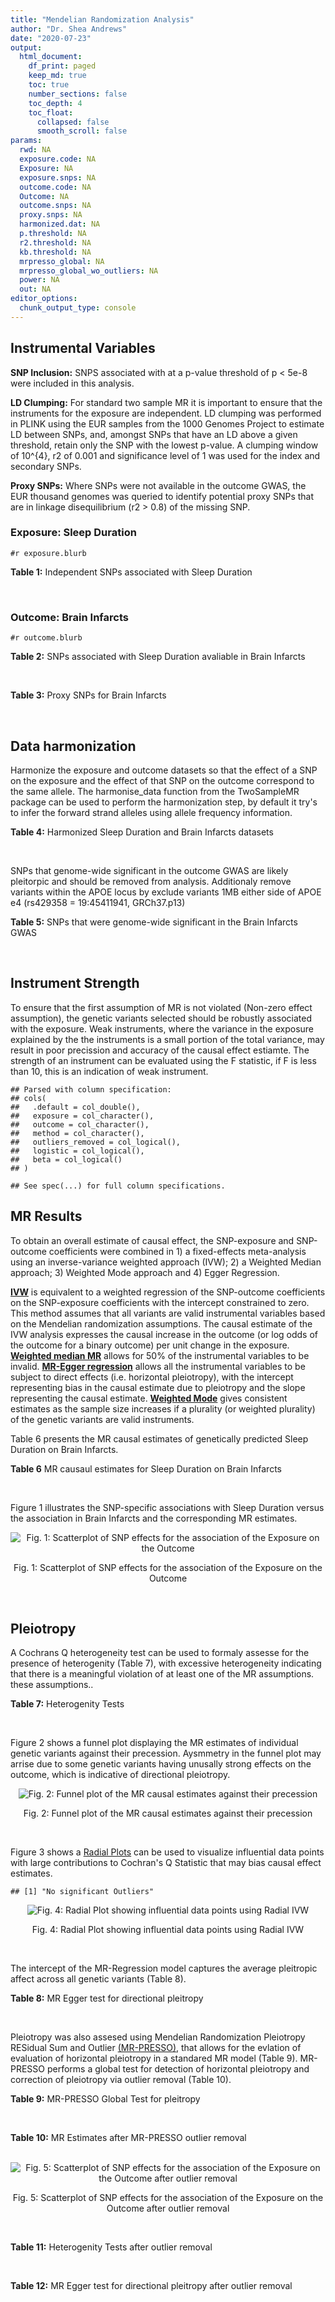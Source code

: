 ```yaml
---
title: "Mendelian Randomization Analysis"
author: "Dr. Shea Andrews"
date: "2020-07-23"
output:
  html_document:
    df_print: paged
    keep_md: true
    toc: true
    number_sections: false
    toc_depth: 4
    toc_float:
      collapsed: false
      smooth_scroll: false
params:
  rwd: NA
  exposure.code: NA
  Exposure: NA
  exposure.snps: NA
  outcome.code: NA
  Outcome: NA
  outcome.snps: NA
  proxy.snps: NA
  harmonized.dat: NA
  p.threshold: NA
  r2.threshold: NA
  kb.threshold: NA
  mrpresso_global: NA
  mrpresso_global_wo_outliers: NA
  power: NA
  out: NA
editor_options:
  chunk_output_type: console
---
```







## Instrumental Variables
**SNP Inclusion:** SNPS associated with at a p-value threshold of p < 5e-8 were included in this analysis.
<br>

**LD Clumping:** For standard two sample MR it is important to ensure that the instruments for the exposure are independent. LD clumping was performed in PLINK using the EUR samples from the 1000 Genomes Project to estimate LD between SNPs, and, amongst SNPs that have an LD above a given threshold, retain only the SNP with the lowest p-value. A clumping window of 10^{4}, r2 of 0.001 and significance level of 1 was used for the index and secondary SNPs.
<br>

**Proxy SNPs:** Where SNPs were not available in the outcome GWAS, the EUR thousand genomes was queried to identify potential proxy SNPs that are in linkage disequilibrium (r2 > 0.8) of the missing SNP.
<br>

### Exposure: Sleep Duration
`#r exposure.blurb`
<br>

**Table 1:** Independent SNPs associated with Sleep Duration
<div data-pagedtable="false">
  <script data-pagedtable-source type="application/json">
{"columns":[{"label":["SNP"],"name":[1],"type":["chr"],"align":["left"]},{"label":["CHROM"],"name":[2],"type":["dbl"],"align":["right"]},{"label":["POS"],"name":[3],"type":["dbl"],"align":["right"]},{"label":["REF"],"name":[4],"type":["chr"],"align":["left"]},{"label":["ALT"],"name":[5],"type":["chr"],"align":["left"]},{"label":["AF"],"name":[6],"type":["dbl"],"align":["right"]},{"label":["BETA"],"name":[7],"type":["dbl"],"align":["right"]},{"label":["SE"],"name":[8],"type":["dbl"],"align":["right"]},{"label":["Z"],"name":[9],"type":["dbl"],"align":["right"]},{"label":["P"],"name":[10],"type":["dbl"],"align":["right"]},{"label":["N"],"name":[11],"type":["dbl"],"align":["right"]},{"label":["TRAIT"],"name":[12],"type":["chr"],"align":["left"]}],"data":[{"1":"rs915416","2":"1","3":"34731984","4":"C","5":"G","6":"0.710053","7":"-0.0192587","8":"0.00249452","9":"-7.72040","10":"9.9e-15","11":"446118","12":"Sleep_Duration"},{"1":"rs269054","2":"1","3":"57864304","4":"T","5":"A","6":"0.422076","7":"0.0136431","8":"0.00229327","9":"5.94919","10":"2.1e-09","11":"446118","12":"Sleep_Duration"},{"1":"rs61796569","2":"1","3":"66476437","4":"C","5":"T","6":"0.269583","7":"0.0154442","8":"0.00256443","9":"6.02247","10":"1.5e-09","11":"446118","12":"Sleep_Duration"},{"1":"rs12567114","2":"1","3":"98527951","4":"G","5":"A","6":"0.275802","7":"0.0148307","8":"0.00254030","9":"5.83817","10":"4.3e-09","11":"446118","12":"Sleep_Duration"},{"1":"rs62120041","2":"2","3":"9185564","4":"T","5":"C","6":"0.066098","7":"-0.0261113","8":"0.00457497","9":"-5.70743","10":"9.6e-09","11":"446118","12":"Sleep_Duration"},{"1":"rs374153","2":"2","3":"40382712","4":"C","5":"T","6":"0.841915","7":"-0.0176119","8":"0.00310308","9":"-5.67562","10":"9.1e-09","11":"446118","12":"Sleep_Duration"},{"1":"rs2717076","2":"2","3":"58061127","4":"C","5":"T","6":"0.627416","7":"0.0184107","8":"0.00234091","9":"7.86476","10":"3.1e-15","11":"446118","12":"Sleep_Duration"},{"1":"rs75539574","2":"2","3":"58871658","4":"A","5":"C","6":"0.085792","7":"0.0362482","8":"0.00406522","9":"8.91666","10":"6.9e-19","11":"446118","12":"Sleep_Duration"},{"1":"rs7556815","2":"2","3":"114085785","4":"G","5":"A","6":"0.219144","7":"0.0407248","8":"0.00274023","9":"14.86180","10":"1.3e-49","11":"446118","12":"Sleep_Duration"},{"1":"rs35662245","2":"2","3":"147583187","4":"T","5":"A","6":"0.338744","7":"0.0145968","8":"0.00239263","9":"6.10073","10":"1.4e-09","11":"446118","12":"Sleep_Duration"},{"1":"rs11885663","2":"2","3":"166944004","4":"C","5":"T","6":"0.247809","7":"0.0162176","8":"0.00261811","9":"6.19439","10":"8.6e-10","11":"446118","12":"Sleep_Duration"},{"1":"rs10173260","2":"2","3":"210377845","4":"T","5":"C","6":"0.606235","7":"0.0128368","8":"0.00231322","9":"5.54932","10":"2.9e-08","11":"446118","12":"Sleep_Duration"},{"1":"rs112230981","2":"3","3":"55879269","4":"A","5":"G","6":"0.050160","7":"-0.0315275","8":"0.00522787","9":"-6.03066","10":"2.2e-09","11":"446118","12":"Sleep_Duration"},{"1":"rs17732997","2":"3","3":"70470834","4":"C","5":"G","6":"0.430902","7":"-0.0129345","8":"0.00228820","9":"-5.65270","10":"1.2e-08","11":"446118","12":"Sleep_Duration"},{"1":"rs7644809","2":"3","3":"107564459","4":"T","5":"C","6":"0.578394","7":"-0.0130621","8":"0.00230148","9":"-5.67552","10":"1.6e-08","11":"446118","12":"Sleep_Duration"},{"1":"rs13088093","2":"3","3":"135838598","4":"T","5":"G","6":"0.336317","7":"0.0162722","8":"0.00240235","9":"6.77345","10":"7.0e-12","11":"446118","12":"Sleep_Duration"},{"1":"rs2192528","2":"4","3":"18327896","4":"A","5":"G","6":"0.519935","7":"-0.0133687","8":"0.00226920","9":"-5.89137","10":"2.7e-09","11":"446118","12":"Sleep_Duration"},{"1":"rs17427571","2":"4","3":"82254908","4":"A","5":"G","6":"0.315687","7":"-0.0138255","8":"0.00243544","9":"-5.67680","10":"1.3e-08","11":"446118","12":"Sleep_Duration"},{"1":"rs35531607","2":"4","3":"92533225","4":"T","5":"C","6":"0.474083","7":"0.0128402","8":"0.00227278","9":"5.64956","10":"1.5e-08","11":"446118","12":"Sleep_Duration"},{"1":"rs13109404","2":"4","3":"102896591","4":"T","5":"G","6":"0.071976","7":"-0.0312035","8":"0.00440829","9":"-7.07837","10":"1.4e-12","11":"446118","12":"Sleep_Duration"},{"1":"rs365663","2":"5","3":"1428883","4":"A","5":"G","6":"0.454037","7":"-0.0146291","8":"0.00227857","9":"-6.42030","10":"1.0e-10","11":"446118","12":"Sleep_Duration"},{"1":"rs465700","2":"5","3":"3126493","4":"C","5":"G","6":"0.892166","7":"-0.0225148","8":"0.00367362","9":"-6.12878","10":"1.4e-09","11":"446118","12":"Sleep_Duration"},{"1":"rs56372231","2":"5","3":"102321905","4":"C","5":"T","6":"0.334093","7":"0.0169439","8":"0.00239981","9":"7.06052","10":"2.2e-12","11":"446118","12":"Sleep_Duration"},{"1":"rs11567976","2":"5","3":"137654218","4":"C","5":"T","6":"0.570908","7":"0.0128042","8":"0.00228516","9":"5.60320","10":"2.1e-08","11":"446118","12":"Sleep_Duration"},{"1":"rs151014368","2":"5","3":"176751059","4":"G","5":"A","6":"0.206258","7":"0.0160924","8":"0.00281958","9":"5.70737","10":"9.1e-09","11":"446118","12":"Sleep_Duration"},{"1":"rs34556183","2":"6","3":"28584775","4":"A","5":"G","6":"0.280394","7":"-0.0169228","8":"0.00252323","9":"-6.70680","10":"2.3e-11","11":"446118","12":"Sleep_Duration"},{"1":"rs113113059","2":"6","3":"43160375","4":"T","5":"C","6":"0.220000","7":"-0.0161406","8":"0.00273732","9":"-5.89650","10":"8.4e-09","11":"446118","12":"Sleep_Duration"},{"1":"rs9382445","2":"6","3":"54937974","4":"T","5":"C","6":"0.376950","7":"-0.0145360","8":"0.00233387","9":"-6.22828","10":"4.8e-10","11":"446118","12":"Sleep_Duration"},{"1":"rs2231265","2":"6","3":"89790201","4":"A","5":"G","6":"0.772289","7":"0.0149550","8":"0.00269917","9":"5.54059","10":"2.7e-08","11":"446118","12":"Sleep_Duration"},{"1":"rs9345234","2":"6","3":"93162639","4":"A","5":"C","6":"0.578016","7":"0.0130117","8":"0.00229893","9":"5.65989","10":"1.8e-08","11":"446118","12":"Sleep_Duration"},{"1":"rs34731055","2":"7","3":"2106928","4":"C","5":"T","6":"0.180890","7":"0.0194603","8":"0.00294778","9":"6.60168","10":"3.7e-11","11":"446118","12":"Sleep_Duration"},{"1":"rs2079070","2":"7","3":"114126432","4":"C","5":"G","6":"0.735387","7":"-0.0175475","8":"0.00256638","9":"-6.83745","10":"7.5e-12","11":"446118","12":"Sleep_Duration"},{"1":"rs7806045","2":"7","3":"132610266","4":"T","5":"C","6":"0.245297","7":"-0.0147916","8":"0.00262577","9":"-5.63324","10":"1.4e-08","11":"446118","12":"Sleep_Duration"},{"1":"rs4841498","2":"8","3":"10985432","4":"C","5":"T","6":"0.513040","7":"-0.0139954","8":"0.00226922","9":"-6.16749","10":"1.2e-09","11":"446118","12":"Sleep_Duration"},{"1":"rs73219758","2":"8","3":"14279446","4":"G","5":"A","6":"0.291936","7":"-0.0164012","8":"0.00249526","9":"-6.57294","10":"5.6e-11","11":"446118","12":"Sleep_Duration"},{"1":"rs10973207","2":"9","3":"37100525","4":"G","5":"T","6":"0.157677","7":"0.0204339","8":"0.00312394","9":"6.54107","10":"6.0e-11","11":"446118","12":"Sleep_Duration"},{"1":"rs1776776","2":"9","3":"140497072","4":"T","5":"C","6":"0.126168","7":"-0.0199630","8":"0.00341071","9":"-5.85303","10":"4.9e-09","11":"446118","12":"Sleep_Duration"},{"1":"rs12246842","2":"10","3":"21830580","4":"A","5":"G","6":"0.540185","7":"-0.0133949","8":"0.00227425","9":"-5.88981","10":"3.9e-09","11":"446118","12":"Sleep_Duration"},{"1":"rs10761674","2":"10","3":"64618340","4":"C","5":"T","6":"0.522666","7":"-0.0123329","8":"0.00226591","9":"-5.44280","10":"4.2e-08","11":"446118","12":"Sleep_Duration"},{"1":"rs11190970","2":"10","3":"103128332","4":"G","5":"A","6":"0.201339","7":"-0.0153790","8":"0.00282318","9":"-5.44740","10":"4.6e-08","11":"446118","12":"Sleep_Duration"},{"1":"rs7915425","2":"10","3":"125016501","4":"T","5":"C","6":"0.825318","7":"-0.0190638","8":"0.00298959","9":"-6.37673","10":"2.0e-10","11":"446118","12":"Sleep_Duration"},{"1":"rs1517572","2":"11","3":"28829882","4":"A","5":"C","6":"0.580536","7":"0.0146443","8":"0.00229467","9":"6.38188","10":"1.5e-10","11":"446118","12":"Sleep_Duration"},{"1":"rs4592416","2":"11","3":"43800474","4":"A","5":"G","6":"0.464407","7":"0.0146828","8":"0.00227010","9":"6.46791","10":"9.3e-11","11":"446118","12":"Sleep_Duration"},{"1":"rs11039544","2":"11","3":"48173412","4":"G","5":"A","6":"0.162221","7":"-0.0183890","8":"0.00307361","9":"-5.98287","10":"1.9e-09","11":"446118","12":"Sleep_Duration"},{"1":"rs174560","2":"11","3":"61581764","4":"T","5":"C","6":"0.314215","7":"0.0135751","8":"0.00243675","9":"5.57099","10":"2.8e-08","11":"446118","12":"Sleep_Duration"},{"1":"rs12791153","2":"11","3":"80685181","4":"A","5":"T","6":"0.081089","7":"0.0235481","8":"0.00421690","9":"5.58422","10":"1.9e-08","11":"446118","12":"Sleep_Duration"},{"1":"rs1553132","2":"11","3":"88297740","4":"A","5":"G","6":"0.258433","7":"0.0145068","8":"0.00258447","9":"5.61307","10":"2.5e-08","11":"446118","12":"Sleep_Duration"},{"1":"rs1939455","2":"11","3":"101520886","4":"G","5":"T","6":"0.120554","7":"-0.0204253","8":"0.00356118","9":"-5.73554","10":"1.2e-08","11":"446118","12":"Sleep_Duration"},{"1":"rs1079727","2":"11","3":"113289182","4":"T","5":"C","6":"0.157818","7":"0.0182922","8":"0.00310347","9":"5.89411","10":"5.3e-09","11":"446118","12":"Sleep_Duration"},{"1":"rs3751046","2":"11","3":"122828342","4":"A","5":"G","6":"0.146493","7":"0.0194129","8":"0.00320818","9":"6.05106","10":"1.1e-09","11":"446118","12":"Sleep_Duration"},{"1":"rs34354917","2":"12","3":"38764559","4":"C","5":"A","6":"0.289528","7":"-0.0137464","8":"0.00250081","9":"-5.49678","10":"3.9e-08","11":"446118","12":"Sleep_Duration"},{"1":"rs4767550","2":"12","3":"117951150","4":"A","5":"G","6":"0.414138","7":"0.0143001","8":"0.00230960","9":"6.19159","10":"6.3e-10","11":"446118","12":"Sleep_Duration"},{"1":"rs6575005","2":"14","3":"26954078","4":"T","5":"C","6":"0.242146","7":"-0.0155637","8":"0.00264172","9":"-5.89150","10":"4.4e-09","11":"446118","12":"Sleep_Duration"},{"1":"rs10483350","2":"14","3":"29816155","4":"A","5":"G","6":"0.195418","7":"0.0173690","8":"0.00286760","9":"6.05698","10":"1.5e-09","11":"446118","12":"Sleep_Duration"},{"1":"rs61985058","2":"14","3":"60233841","4":"C","5":"T","6":"0.143176","7":"0.0185938","8":"0.00322893","9":"5.75850","10":"1.3e-08","11":"446118","12":"Sleep_Duration"},{"1":"rs55658675","2":"14","3":"65554638","4":"C","5":"T","6":"0.355062","7":"-0.0131415","8":"0.00236892","9":"-5.54746","10":"2.0e-08","11":"446118","12":"Sleep_Duration"},{"1":"rs11621908","2":"14","3":"78495761","4":"C","5":"T","6":"0.082859","7":"-0.0240951","8":"0.00416298","9":"-5.78795","10":"5.6e-09","11":"446118","12":"Sleep_Duration"},{"1":"rs8038326","2":"15","3":"47989799","4":"A","5":"G","6":"0.273090","7":"-0.0159204","8":"0.00254070","9":"-6.26615","10":"2.8e-10","11":"446118","12":"Sleep_Duration"},{"1":"rs3095508","2":"16","3":"6550400","4":"C","5":"A","6":"0.406471","7":"-0.0153518","8":"0.00230437","9":"-6.66204","10":"3.1e-11","11":"446118","12":"Sleep_Duration"},{"1":"rs11643715","2":"16","3":"23909538","4":"C","5":"G","6":"0.290942","7":"0.0138950","8":"0.00249658","9":"5.56561","10":"3.2e-08","11":"446118","12":"Sleep_Duration"},{"1":"rs9937053","2":"16","3":"53799507","4":"G","5":"A","6":"0.423305","7":"-0.0169348","8":"0.00229041","9":"-7.39379","10":"1.2e-13","11":"446118","12":"Sleep_Duration"},{"1":"rs7198661","2":"16","3":"56090428","4":"T","5":"C","6":"0.497682","7":"-0.0133829","8":"0.00227449","9":"-5.88391","10":"3.9e-09","11":"446118","12":"Sleep_Duration"},{"1":"rs3027234","2":"17","3":"8136092","4":"C","5":"T","6":"0.227151","7":"-0.0151536","8":"0.00270628","9":"-5.59942","10":"2.3e-08","11":"446118","12":"Sleep_Duration"},{"1":"rs205024","2":"17","3":"11227352","4":"C","5":"T","6":"0.383735","7":"0.0138261","8":"0.00232711","9":"5.94132","10":"3.9e-09","11":"446118","12":"Sleep_Duration"},{"1":"rs8072993","2":"17","3":"21335627","4":"T","5":"G","6":"0.636508","7":"0.0174776","8":"0.00282169","9":"6.19402","10":"4.2e-10","11":"446118","12":"Sleep_Duration"},{"1":"rs147114641","2":"17","3":"43581015","4":"C","5":"A","6":"0.226278","7":"-0.0159801","8":"0.00270379","9":"-5.91026","10":"3.1e-09","11":"446118","12":"Sleep_Duration"},{"1":"rs2696429","2":"17","3":"44335274","4":"G","5":"A","6":"0.226374","7":"-0.0168884","8":"0.00270763","9":"-6.23734","10":"4.0e-10","11":"446118","12":"Sleep_Duration"},{"1":"rs553223732","2":"17","3":"44361954","4":"G","5":"C","6":"0.206352","7":"-0.0167895","8":"0.00288464","9":"-5.82031","10":"5.3e-09","11":"446118","12":"Sleep_Duration"},{"1":"rs538476570","2":"17","3":"44369623","4":"A","5":"G","6":"0.207307","7":"-0.0164347","8":"0.00290505","9":"-5.65729","10":"1.3e-08","11":"446118","12":"Sleep_Duration"},{"1":"rs547290689","2":"17","3":"45567907","4":"C","5":"T","6":"0.558590","7":"-0.0132418","8":"0.00229345","9":"-5.77375","10":"7.5e-09","11":"446118","12":"Sleep_Duration"},{"1":"rs12607679","2":"18","3":"53059748","4":"T","5":"C","6":"0.262283","7":"-0.0201387","8":"0.00259284","9":"-7.76704","10":"8.3e-15","11":"446118","12":"Sleep_Duration"},{"1":"rs10421649","2":"19","3":"9942262","4":"T","5":"A","6":"0.556970","7":"0.0132975","8":"0.00229462","9":"5.79508","10":"6.9e-09","11":"446118","12":"Sleep_Duration"},{"1":"rs2072727","2":"20","3":"43538733","4":"T","5":"C","6":"0.563830","7":"-0.0132425","8":"0.00228506","9":"-5.79525","10":"7.9e-09","11":"446118","12":"Sleep_Duration"}],"options":{"columns":{"min":{},"max":[10]},"rows":{"min":[10],"max":[10]},"pages":{}}}
  </script>
</div>
<br>

### Outcome: Brain Infarcts
`#r outcome.blurb`
<br>

**Table 2:** SNPs associated with Sleep Duration avaliable in Brain Infarcts
<div data-pagedtable="false">
  <script data-pagedtable-source type="application/json">
{"columns":[{"label":["SNP"],"name":[1],"type":["chr"],"align":["left"]},{"label":["CHROM"],"name":[2],"type":["dbl"],"align":["right"]},{"label":["POS"],"name":[3],"type":["dbl"],"align":["right"]},{"label":["REF"],"name":[4],"type":["chr"],"align":["left"]},{"label":["ALT"],"name":[5],"type":["chr"],"align":["left"]},{"label":["AF"],"name":[6],"type":["dbl"],"align":["right"]},{"label":["BETA"],"name":[7],"type":["dbl"],"align":["right"]},{"label":["SE"],"name":[8],"type":["dbl"],"align":["right"]},{"label":["Z"],"name":[9],"type":["dbl"],"align":["right"]},{"label":["P"],"name":[10],"type":["dbl"],"align":["right"]},{"label":["N"],"name":[11],"type":["dbl"],"align":["right"]},{"label":["TRAIT"],"name":[12],"type":["chr"],"align":["left"]}],"data":[{"1":"rs915416","2":"1","3":"34731984","4":"C","5":"G","6":"0.6877","7":"-0.0203","8":"0.0303","9":"-0.66996700","10":"0.502800","11":"20742","12":"brain_infarcts"},{"1":"rs269054","2":"1","3":"57864304","4":"T","5":"A","6":"0.4472","7":"-0.0058","8":"0.0283","9":"-0.20494700","10":"0.837200","11":"20527","12":"brain_infarcts"},{"1":"rs61796569","2":"1","3":"66476437","4":"C","5":"T","6":"0.2611","7":"-0.0044","8":"0.0329","9":"-0.13373860","10":"0.893100","11":"20645","12":"brain_infarcts"},{"1":"rs12567114","2":"1","3":"98527951","4":"G","5":"A","6":"0.2746","7":"0.0756","8":"0.0338","9":"2.23668639","10":"0.025340","11":"20645","12":"brain_infarcts"},{"1":"rs62120041","2":"2","3":"9185564","4":"T","5":"C","6":"0.0592","7":"0.0142","8":"0.0720","9":"0.19722200","10":"0.843600","11":"13964","12":"brain_infarcts"},{"1":"rs374153","2":"2","3":"40382712","4":"C","5":"T","6":"0.8032","7":"0.0054","8":"0.0383","9":"0.14099217","10":"0.888500","11":"19159","12":"brain_infarcts"},{"1":"rs2717076","2":"2","3":"58061127","4":"C","5":"T","6":"0.6515","7":"0.0111","8":"0.0300","9":"0.37000000","10":"0.710900","11":"20645","12":"brain_infarcts"},{"1":"rs75539574","2":"2","3":"58871658","4":"A","5":"C","6":"0.0915","7":"-0.0415","8":"0.0564","9":"-0.73581600","10":"0.462200","11":"15473","12":"brain_infarcts"},{"1":"rs7556815","2":"2","3":"114085785","4":"G","5":"A","6":"0.2186","7":"0.0113","8":"0.0349","9":"0.32378223","10":"0.744900","11":"20489","12":"brain_infarcts"},{"1":"rs35662245","2":"2","3":"147583187","4":"T","5":"A","6":"0.3440","7":"0.0363","8":"0.0290","9":"1.25172414","10":"0.211100","11":"20949","12":"brain_infarcts"},{"1":"rs11885663","2":"2","3":"166944004","4":"C","5":"T","6":"0.2509","7":"0.0326","8":"0.0329","9":"0.99088146","10":"0.322000","11":"20282","12":"brain_infarcts"},{"1":"rs10173260","2":"2","3":"210377845","4":"T","5":"C","6":"0.5855","7":"-0.0246","8":"0.0282","9":"-0.87234000","10":"0.383000","11":"20949","12":"brain_infarcts"},{"1":"rs112230981","2":"3","3":"55879269","4":"A","5":"G","6":"0.0517","7":"-0.0316","8":"0.0907","9":"-0.34840100","10":"0.727700","11":"10052","12":"brain_infarcts"},{"1":"rs17732997","2":"3","3":"70470834","4":"C","5":"G","6":"0.4214","7":"0.0101","8":"0.0283","9":"0.35689000","10":"0.722000","11":"20949","12":"brain_infarcts"},{"1":"rs7644809","2":"3","3":"107564459","4":"T","5":"C","6":"0.5429","7":"-0.0604","8":"0.0295","9":"-2.04746000","10":"0.040430","11":"19767","12":"brain_infarcts"},{"1":"rs13088093","2":"3","3":"135838598","4":"T","5":"G","6":"0.3443","7":"0.0042","8":"0.0292","9":"0.14383600","10":"0.885200","11":"20742","12":"brain_infarcts"},{"1":"rs2192528","2":"4","3":"18327896","4":"A","5":"G","6":"0.5500","7":"-0.0230","8":"0.0287","9":"-0.80139400","10":"0.422300","11":"20949","12":"brain_infarcts"},{"1":"rs17427571","2":"4","3":"82254908","4":"A","5":"G","6":"0.3208","7":"0.0149","8":"0.0298","9":"0.50000000","10":"0.616800","11":"20949","12":"brain_infarcts"},{"1":"rs35531607","2":"4","3":"92533225","4":"T","5":"C","6":"0.4645","7":"-0.0149","8":"0.0279","9":"-0.53405000","10":"0.594800","11":"20949","12":"brain_infarcts"},{"1":"rs13109404","2":"4","3":"102896591","4":"T","5":"G","6":"0.0693","7":"-0.0271","8":"0.0940","9":"-0.28829800","10":"0.773200","11":"10987","12":"brain_infarcts"},{"1":"rs365663","2":"5","3":"1428883","4":"A","5":"G","6":"0.4729","7":"0.0006","8":"0.0286","9":"0.02097900","10":"0.983200","11":"20949","12":"brain_infarcts"},{"1":"rs465700","2":"5","3":"3126493","4":"C","5":"G","6":"0.8791","7":"-0.0441","8":"0.0449","9":"-0.98218300","10":"0.326700","11":"18625","12":"brain_infarcts"},{"1":"rs56372231","2":"5","3":"102321905","4":"C","5":"T","6":"0.3261","7":"0.0512","8":"0.0294","9":"1.74149660","10":"0.081440","11":"20949","12":"brain_infarcts"},{"1":"rs11567976","2":"5","3":"137654218","4":"C","5":"T","6":"0.5221","7":"-0.0056","8":"0.0285","9":"-0.19649123","10":"0.844200","11":"20949","12":"brain_infarcts"},{"1":"rs151014368","2":"5","3":"176751059","4":"G","5":"A","6":"0.2285","7":"-0.0100","8":"0.0375","9":"-0.26666667","10":"0.789700","11":"19482","12":"brain_infarcts"},{"1":"rs34556183","2":"6","3":"28584775","4":"A","5":"G","6":"0.2724","7":"-0.0295","8":"0.0395","9":"-0.74683500","10":"0.454000","11":"19549","12":"brain_infarcts"},{"1":"rs113113059","2":"6","3":"43160375","4":"T","5":"C","6":"0.2772","7":"-0.0307","8":"0.0332","9":"-0.92469900","10":"0.355200","11":"20489","12":"brain_infarcts"},{"1":"rs9382445","2":"6","3":"54937974","4":"T","5":"C","6":"0.3541","7":"0.0298","8":"0.0292","9":"1.02055000","10":"0.308100","11":"20189","12":"brain_infarcts"},{"1":"rs2231265","2":"6","3":"89790201","4":"A","5":"G","6":"0.7779","7":"-0.0403","8":"0.0342","9":"-1.17836000","10":"0.239000","11":"20103","12":"brain_infarcts"},{"1":"rs9345234","2":"6","3":"93162639","4":"A","5":"C","6":"0.5374","7":"0.0467","8":"0.0282","9":"1.65603000","10":"0.097130","11":"20949","12":"brain_infarcts"},{"1":"rs34731055","2":"7","3":"2106928","4":"C","5":"T","6":"0.1936","7":"-0.0102","8":"0.0387","9":"-0.26356589","10":"0.792200","11":"19888","12":"brain_infarcts"},{"1":"rs2079070","2":"7","3":"114126432","4":"C","5":"G","6":"0.7256","7":"0.0807","8":"0.0341","9":"2.36657000","10":"0.017990","11":"19211","12":"brain_infarcts"},{"1":"rs7806045","2":"7","3":"132610266","4":"T","5":"C","6":"0.2390","7":"0.0925","8":"0.0329","9":"2.81155000","10":"0.004936","11":"19919","12":"brain_infarcts"},{"1":"rs4841498","2":"8","3":"10985432","4":"C","5":"T","6":"0.5438","7":"-0.0264","8":"0.0294","9":"-0.89795918","10":"0.369100","11":"20527","12":"brain_infarcts"},{"1":"rs73219758","2":"8","3":"14279446","4":"G","5":"A","6":"0.2696","7":"-0.0006","8":"0.0318","9":"-0.01886792","10":"0.984000","11":"20438","12":"brain_infarcts"},{"1":"rs10973207","2":"9","3":"37100525","4":"G","5":"T","6":"0.1452","7":"0.0297","8":"0.0430","9":"0.69069767","10":"0.489600","11":"19009","12":"brain_infarcts"},{"1":"rs1776776","2":"9","3":"140497072","4":"T","5":"C","6":"0.1675","7":"-0.0247","8":"0.0399","9":"-0.61904800","10":"0.534900","11":"19919","12":"brain_infarcts"},{"1":"rs12246842","2":"10","3":"21830580","4":"A","5":"G","6":"0.5631","7":"-0.0222","8":"0.0299","9":"-0.74247500","10":"0.456700","11":"20770","12":"brain_infarcts"},{"1":"rs10761674","2":"10","3":"64618340","4":"C","5":"T","6":"0.5035","7":"-0.0272","8":"0.0275","9":"-0.98909091","10":"0.322400","11":"20949","12":"brain_infarcts"},{"1":"rs11190970","2":"10","3":"103128332","4":"G","5":"A","6":"0.1969","7":"0.0015","8":"0.0372","9":"0.04032258","10":"0.967800","11":"19740","12":"brain_infarcts"},{"1":"rs7915425","2":"10","3":"125016501","4":"T","5":"C","6":"0.8230","7":"0.0066","8":"0.0373","9":"0.17694400","10":"0.859300","11":"19128","12":"brain_infarcts"},{"1":"rs1517572","2":"11","3":"28829882","4":"A","5":"C","6":"0.5472","7":"0.0282","8":"0.0289","9":"0.97577900","10":"0.328300","11":"20949","12":"brain_infarcts"},{"1":"rs4592416","2":"11","3":"43800474","4":"A","5":"G","6":"0.4310","7":"-0.0225","8":"0.0280","9":"-0.80357100","10":"0.422400","11":"20949","12":"brain_infarcts"},{"1":"rs11039544","2":"11","3":"48173412","4":"G","5":"A","6":"0.1671","7":"0.0486","8":"0.0400","9":"1.21500000","10":"0.224800","11":"20310","12":"brain_infarcts"},{"1":"rs174560","2":"11","3":"61581764","4":"T","5":"C","6":"0.3159","7":"0.0148","8":"0.0298","9":"0.49664400","10":"0.620800","11":"20824","12":"brain_infarcts"},{"1":"rs12791153","2":"11","3":"80685181","4":"A","5":"T","6":"0.0788","7":"0.0238","8":"0.0683","9":"0.34846300","10":"0.728000","11":"13852","12":"brain_infarcts"},{"1":"rs1553132","2":"11","3":"88297740","4":"A","5":"G","6":"0.2592","7":"0.0089","8":"0.0320","9":"0.27812500","10":"0.780800","11":"20274","12":"brain_infarcts"},{"1":"rs1939455","2":"11","3":"101520886","4":"G","5":"T","6":"0.1315","7":"-0.0479","8":"0.0471","9":"-1.01698514","10":"0.309000","11":"17865","12":"brain_infarcts"},{"1":"rs1079727","2":"11","3":"113289182","4":"T","5":"C","6":"0.1578","7":"0.0956","8":"0.0392","9":"2.43878000","10":"0.014670","11":"19402","12":"brain_infarcts"},{"1":"rs3751046","2":"11","3":"122828342","4":"A","5":"G","6":"0.1694","7":"0.0107","8":"0.0391","9":"0.27365700","10":"0.785100","11":"20341","12":"brain_infarcts"},{"1":"rs34354917","2":"12","3":"38764559","4":"C","5":"A","6":"0.2676","7":"0.0073","8":"0.0394","9":"0.18527919","10":"0.852600","11":"19157","12":"brain_infarcts"},{"1":"rs4767550","2":"12","3":"117951150","4":"A","5":"G","6":"0.3988","7":"0.0512","8":"0.0287","9":"1.78397000","10":"0.074820","11":"20949","12":"brain_infarcts"},{"1":"rs6575005","2":"14","3":"26954078","4":"T","5":"C","6":"0.2682","7":"0.0342","8":"0.0321","9":"1.06542000","10":"0.286200","11":"20489","12":"brain_infarcts"},{"1":"rs10483350","2":"14","3":"29816155","4":"A","5":"G","6":"0.1935","7":"-0.0518","8":"0.0404","9":"-1.28218000","10":"0.199600","11":"18966","12":"brain_infarcts"},{"1":"rs61985058","2":"14","3":"60233841","4":"C","5":"T","6":"0.1226","7":"0.0906","8":"0.0484","9":"1.87190083","10":"0.061130","11":"18603","12":"brain_infarcts"},{"1":"rs55658675","2":"14","3":"65554638","4":"C","5":"T","6":"0.3279","7":"-0.0079","8":"0.0301","9":"-0.26245847","10":"0.794200","11":"20742","12":"brain_infarcts"},{"1":"rs11621908","2":"14","3":"78495761","4":"C","5":"T","6":"0.1050","7":"-0.0089","8":"0.0503","9":"-0.17693837","10":"0.859300","11":"18044","12":"brain_infarcts"},{"1":"rs8038326","2":"15","3":"47989799","4":"A","5":"G","6":"0.2730","7":"0.0152","8":"0.0327","9":"0.46483200","10":"0.642400","11":"20223","12":"brain_infarcts"},{"1":"rs3095508","2":"16","3":"6550400","4":"C","5":"A","6":"0.3800","7":"-0.0391","8":"0.0293","9":"-1.33447099","10":"0.181700","11":"20189","12":"brain_infarcts"},{"1":"rs11643715","2":"16","3":"23909538","4":"C","5":"G","6":"0.2791","7":"0.0398","8":"0.0316","9":"1.25949000","10":"0.208600","11":"20770","12":"brain_infarcts"},{"1":"rs9937053","2":"16","3":"53799507","4":"G","5":"A","6":"0.4215","7":"-0.0071","8":"0.0283","9":"-0.25088339","10":"0.802900","11":"20949","12":"brain_infarcts"},{"1":"rs7198661","2":"16","3":"56090428","4":"T","5":"C","6":"0.4828","7":"0.0310","8":"0.0286","9":"1.08392000","10":"0.277400","11":"20189","12":"brain_infarcts"},{"1":"rs3027234","2":"17","3":"8136092","4":"C","5":"T","6":"0.2222","7":"-0.0074","8":"0.0340","9":"-0.21764706","10":"0.827800","11":"19888","12":"brain_infarcts"},{"1":"rs205024","2":"17","3":"11227352","4":"C","5":"T","6":"0.3808","7":"0.0157","8":"0.0286","9":"0.54895105","10":"0.583100","11":"20949","12":"brain_infarcts"},{"1":"rs2696429","2":"17","3":"44335274","4":"G","5":"A","6":"0.1817","7":"0.0137","8":"0.0809","9":"0.16934487","10":"0.865300","11":"7040","12":"brain_infarcts"},{"1":"rs12607679","2":"18","3":"53059748","4":"T","5":"C","6":"0.2418","7":"0.0120","8":"0.0328","9":"0.36585400","10":"0.714800","11":"20770","12":"brain_infarcts"},{"1":"rs10421649","2":"19","3":"9942262","4":"T","5":"A","6":"0.5250","7":"0.0118","8":"0.0305","9":"0.38688525","10":"0.698500","11":"20949","12":"brain_infarcts"},{"1":"rs2072727","2":"20","3":"43538733","4":"T","5":"C","6":"0.5811","7":"-0.0633","8":"0.0277","9":"-2.28520000","10":"0.022520","11":"20949","12":"brain_infarcts"},{"1":"rs8072993","2":"NA","3":"NA","4":"NA","5":"NA","6":"NA","7":"NA","8":"NA","9":"NA","10":"NA","11":"NA","12":"NA"},{"1":"rs147114641","2":"NA","3":"NA","4":"NA","5":"NA","6":"NA","7":"NA","8":"NA","9":"NA","10":"NA","11":"NA","12":"NA"},{"1":"rs553223732","2":"NA","3":"NA","4":"NA","5":"NA","6":"NA","7":"NA","8":"NA","9":"NA","10":"NA","11":"NA","12":"NA"},{"1":"rs538476570","2":"NA","3":"NA","4":"NA","5":"NA","6":"NA","7":"NA","8":"NA","9":"NA","10":"NA","11":"NA","12":"NA"},{"1":"rs547290689","2":"NA","3":"NA","4":"NA","5":"NA","6":"NA","7":"NA","8":"NA","9":"NA","10":"NA","11":"NA","12":"NA"}],"options":{"columns":{"min":{},"max":[10]},"rows":{"min":[10],"max":[10]},"pages":{}}}
  </script>
</div>
<br>

**Table 3:** Proxy SNPs for Brain Infarcts
<div data-pagedtable="false">
  <script data-pagedtable-source type="application/json">
{"columns":[{"label":["proxy.outcome"],"name":[1],"type":["lgl"],"align":["right"]},{"label":["target_snp"],"name":[2],"type":["chr"],"align":["left"]},{"label":["proxy_snp"],"name":[3],"type":["lgl"],"align":["right"]},{"label":["ld.r2"],"name":[4],"type":["lgl"],"align":["right"]},{"label":["Dprime"],"name":[5],"type":["lgl"],"align":["right"]},{"label":["ref.proxy"],"name":[6],"type":["lgl"],"align":["right"]},{"label":["alt.proxy"],"name":[7],"type":["lgl"],"align":["right"]},{"label":["CHROM"],"name":[8],"type":["lgl"],"align":["right"]},{"label":["POS"],"name":[9],"type":["lgl"],"align":["right"]},{"label":["ALT.proxy"],"name":[10],"type":["lgl"],"align":["right"]},{"label":["REF.proxy"],"name":[11],"type":["lgl"],"align":["right"]},{"label":["AF"],"name":[12],"type":["lgl"],"align":["right"]},{"label":["BETA"],"name":[13],"type":["lgl"],"align":["right"]},{"label":["SE"],"name":[14],"type":["lgl"],"align":["right"]},{"label":["P"],"name":[15],"type":["lgl"],"align":["right"]},{"label":["N"],"name":[16],"type":["lgl"],"align":["right"]},{"label":["ref"],"name":[17],"type":["lgl"],"align":["right"]},{"label":["alt"],"name":[18],"type":["lgl"],"align":["right"]},{"label":["ALT"],"name":[19],"type":["lgl"],"align":["right"]},{"label":["REF"],"name":[20],"type":["lgl"],"align":["right"]},{"label":["PHASE"],"name":[21],"type":["lgl"],"align":["right"]}],"data":[{"1":"NA","2":"rs8072993","3":"NA","4":"NA","5":"NA","6":"NA","7":"NA","8":"NA","9":"NA","10":"NA","11":"NA","12":"NA","13":"NA","14":"NA","15":"NA","16":"NA","17":"NA","18":"NA","19":"NA","20":"NA","21":"NA"},{"1":"NA","2":"rs147114641","3":"NA","4":"NA","5":"NA","6":"NA","7":"NA","8":"NA","9":"NA","10":"NA","11":"NA","12":"NA","13":"NA","14":"NA","15":"NA","16":"NA","17":"NA","18":"NA","19":"NA","20":"NA","21":"NA"},{"1":"NA","2":"rs553223732","3":"NA","4":"NA","5":"NA","6":"NA","7":"NA","8":"NA","9":"NA","10":"NA","11":"NA","12":"NA","13":"NA","14":"NA","15":"NA","16":"NA","17":"NA","18":"NA","19":"NA","20":"NA","21":"NA"},{"1":"NA","2":"rs538476570","3":"NA","4":"NA","5":"NA","6":"NA","7":"NA","8":"NA","9":"NA","10":"NA","11":"NA","12":"NA","13":"NA","14":"NA","15":"NA","16":"NA","17":"NA","18":"NA","19":"NA","20":"NA","21":"NA"},{"1":"NA","2":"rs547290689","3":"NA","4":"NA","5":"NA","6":"NA","7":"NA","8":"NA","9":"NA","10":"NA","11":"NA","12":"NA","13":"NA","14":"NA","15":"NA","16":"NA","17":"NA","18":"NA","19":"NA","20":"NA","21":"NA"}],"options":{"columns":{"min":{},"max":[10]},"rows":{"min":[10],"max":[10]},"pages":{}}}
  </script>
</div>
<br>

## Data harmonization
Harmonize the exposure and outcome datasets so that the effect of a SNP on the exposure and the effect of that SNP on the outcome correspond to the same allele. The harmonise_data function from the TwoSampleMR package can be used to perform the harmonization step, by default it try's to infer the forward strand alleles using allele frequency information.
<br>

**Table 4:** Harmonized Sleep Duration and Brain Infarcts datasets
<div data-pagedtable="false">
  <script data-pagedtable-source type="application/json">
{"columns":[{"label":["SNP"],"name":[1],"type":["chr"],"align":["left"]},{"label":["effect_allele.exposure"],"name":[2],"type":["chr"],"align":["left"]},{"label":["other_allele.exposure"],"name":[3],"type":["chr"],"align":["left"]},{"label":["effect_allele.outcome"],"name":[4],"type":["chr"],"align":["left"]},{"label":["other_allele.outcome"],"name":[5],"type":["chr"],"align":["left"]},{"label":["beta.exposure"],"name":[6],"type":["dbl"],"align":["right"]},{"label":["beta.outcome"],"name":[7],"type":["dbl"],"align":["right"]},{"label":["eaf.exposure"],"name":[8],"type":["dbl"],"align":["right"]},{"label":["eaf.outcome"],"name":[9],"type":["dbl"],"align":["right"]},{"label":["remove"],"name":[10],"type":["lgl"],"align":["right"]},{"label":["palindromic"],"name":[11],"type":["lgl"],"align":["right"]},{"label":["ambiguous"],"name":[12],"type":["lgl"],"align":["right"]},{"label":["id.outcome"],"name":[13],"type":["chr"],"align":["left"]},{"label":["chr.outcome"],"name":[14],"type":["dbl"],"align":["right"]},{"label":["pos.outcome"],"name":[15],"type":["dbl"],"align":["right"]},{"label":["se.outcome"],"name":[16],"type":["dbl"],"align":["right"]},{"label":["z.outcome"],"name":[17],"type":["dbl"],"align":["right"]},{"label":["pval.outcome"],"name":[18],"type":["dbl"],"align":["right"]},{"label":["samplesize.outcome"],"name":[19],"type":["dbl"],"align":["right"]},{"label":["outcome"],"name":[20],"type":["chr"],"align":["left"]},{"label":["mr_keep.outcome"],"name":[21],"type":["lgl"],"align":["right"]},{"label":["pval_origin.outcome"],"name":[22],"type":["chr"],"align":["left"]},{"label":["chr.exposure"],"name":[23],"type":["dbl"],"align":["right"]},{"label":["pos.exposure"],"name":[24],"type":["dbl"],"align":["right"]},{"label":["se.exposure"],"name":[25],"type":["dbl"],"align":["right"]},{"label":["z.exposure"],"name":[26],"type":["dbl"],"align":["right"]},{"label":["pval.exposure"],"name":[27],"type":["dbl"],"align":["right"]},{"label":["samplesize.exposure"],"name":[28],"type":["dbl"],"align":["right"]},{"label":["exposure"],"name":[29],"type":["chr"],"align":["left"]},{"label":["mr_keep.exposure"],"name":[30],"type":["lgl"],"align":["right"]},{"label":["pval_origin.exposure"],"name":[31],"type":["chr"],"align":["left"]},{"label":["id.exposure"],"name":[32],"type":["chr"],"align":["left"]},{"label":["action"],"name":[33],"type":["dbl"],"align":["right"]},{"label":["mr_keep"],"name":[34],"type":["lgl"],"align":["right"]},{"label":["pt"],"name":[35],"type":["dbl"],"align":["right"]},{"label":["pleitropy_keep"],"name":[36],"type":["lgl"],"align":["right"]},{"label":["mrpresso_RSSobs"],"name":[37],"type":["lgl"],"align":["right"]},{"label":["mrpresso_pval"],"name":[38],"type":["lgl"],"align":["right"]},{"label":["mrpresso_keep"],"name":[39],"type":["lgl"],"align":["right"]}],"data":[{"1":"rs10173260","2":"C","3":"T","4":"C","5":"T","6":"0.0128368","7":"-0.0246","8":"0.606235","9":"0.5855","10":"FALSE","11":"FALSE","12":"FALSE","13":"qnRFmn","14":"2","15":"210377845","16":"0.0282","17":"-0.87234000","18":"0.383000","19":"20949","20":"Chauhan2019bi","21":"TRUE","22":"reported","23":"2","24":"210377845","25":"0.00231322","26":"5.54932","27":"2.9e-08","28":"446118","29":"Dashti2019slepdur","30":"TRUE","31":"reported","32":"8xOAG1","33":"2","34":"TRUE","35":"5e-08","36":"TRUE","37":"NA","38":"NA","39":"TRUE"},{"1":"rs10421649","2":"A","3":"T","4":"A","5":"T","6":"0.0132975","7":"0.0118","8":"0.556970","9":"0.5250","10":"FALSE","11":"TRUE","12":"TRUE","13":"qnRFmn","14":"19","15":"9942262","16":"0.0305","17":"0.38688525","18":"0.698500","19":"20949","20":"Chauhan2019bi","21":"TRUE","22":"reported","23":"19","24":"9942262","25":"0.00229462","26":"5.79508","27":"6.9e-09","28":"446118","29":"Dashti2019slepdur","30":"TRUE","31":"reported","32":"8xOAG1","33":"2","34":"FALSE","35":"5e-08","36":"TRUE","37":"NA","38":"NA","39":"NA"},{"1":"rs10483350","2":"G","3":"A","4":"G","5":"A","6":"0.0173690","7":"-0.0518","8":"0.195418","9":"0.1935","10":"FALSE","11":"FALSE","12":"FALSE","13":"qnRFmn","14":"14","15":"29816155","16":"0.0404","17":"-1.28218000","18":"0.199600","19":"18966","20":"Chauhan2019bi","21":"TRUE","22":"reported","23":"14","24":"29816155","25":"0.00286760","26":"6.05698","27":"1.5e-09","28":"446118","29":"Dashti2019slepdur","30":"TRUE","31":"reported","32":"8xOAG1","33":"2","34":"TRUE","35":"5e-08","36":"TRUE","37":"NA","38":"NA","39":"TRUE"},{"1":"rs10761674","2":"T","3":"C","4":"T","5":"C","6":"-0.0123329","7":"-0.0272","8":"0.522666","9":"0.5035","10":"FALSE","11":"FALSE","12":"FALSE","13":"qnRFmn","14":"10","15":"64618340","16":"0.0275","17":"-0.98909091","18":"0.322400","19":"20949","20":"Chauhan2019bi","21":"TRUE","22":"reported","23":"10","24":"64618340","25":"0.00226591","26":"-5.44280","27":"4.2e-08","28":"446118","29":"Dashti2019slepdur","30":"TRUE","31":"reported","32":"8xOAG1","33":"2","34":"TRUE","35":"5e-08","36":"TRUE","37":"NA","38":"NA","39":"TRUE"},{"1":"rs1079727","2":"C","3":"T","4":"C","5":"T","6":"0.0182922","7":"0.0956","8":"0.157818","9":"0.1578","10":"FALSE","11":"FALSE","12":"FALSE","13":"qnRFmn","14":"11","15":"113289182","16":"0.0392","17":"2.43878000","18":"0.014670","19":"19402","20":"Chauhan2019bi","21":"TRUE","22":"reported","23":"11","24":"113289182","25":"0.00310347","26":"5.89411","27":"5.3e-09","28":"446118","29":"Dashti2019slepdur","30":"TRUE","31":"reported","32":"8xOAG1","33":"2","34":"TRUE","35":"5e-08","36":"TRUE","37":"NA","38":"NA","39":"TRUE"},{"1":"rs10973207","2":"T","3":"G","4":"T","5":"G","6":"0.0204339","7":"0.0297","8":"0.157677","9":"0.1452","10":"FALSE","11":"FALSE","12":"FALSE","13":"qnRFmn","14":"9","15":"37100525","16":"0.0430","17":"0.69069767","18":"0.489600","19":"19009","20":"Chauhan2019bi","21":"TRUE","22":"reported","23":"9","24":"37100525","25":"0.00312394","26":"6.54107","27":"6.0e-11","28":"446118","29":"Dashti2019slepdur","30":"TRUE","31":"reported","32":"8xOAG1","33":"2","34":"TRUE","35":"5e-08","36":"TRUE","37":"NA","38":"NA","39":"TRUE"},{"1":"rs11039544","2":"A","3":"G","4":"A","5":"G","6":"-0.0183890","7":"0.0486","8":"0.162221","9":"0.1671","10":"FALSE","11":"FALSE","12":"FALSE","13":"qnRFmn","14":"11","15":"48173412","16":"0.0400","17":"1.21500000","18":"0.224800","19":"20310","20":"Chauhan2019bi","21":"TRUE","22":"reported","23":"11","24":"48173412","25":"0.00307361","26":"-5.98287","27":"1.9e-09","28":"446118","29":"Dashti2019slepdur","30":"TRUE","31":"reported","32":"8xOAG1","33":"2","34":"TRUE","35":"5e-08","36":"TRUE","37":"NA","38":"NA","39":"TRUE"},{"1":"rs11190970","2":"A","3":"G","4":"A","5":"G","6":"-0.0153790","7":"0.0015","8":"0.201339","9":"0.1969","10":"FALSE","11":"FALSE","12":"FALSE","13":"qnRFmn","14":"10","15":"103128332","16":"0.0372","17":"0.04032258","18":"0.967800","19":"19740","20":"Chauhan2019bi","21":"TRUE","22":"reported","23":"10","24":"103128332","25":"0.00282318","26":"-5.44740","27":"4.6e-08","28":"446118","29":"Dashti2019slepdur","30":"TRUE","31":"reported","32":"8xOAG1","33":"2","34":"TRUE","35":"5e-08","36":"TRUE","37":"NA","38":"NA","39":"TRUE"},{"1":"rs112230981","2":"G","3":"A","4":"G","5":"A","6":"-0.0315275","7":"-0.0316","8":"0.050160","9":"0.0517","10":"FALSE","11":"FALSE","12":"FALSE","13":"qnRFmn","14":"3","15":"55879269","16":"0.0907","17":"-0.34840100","18":"0.727700","19":"10052","20":"Chauhan2019bi","21":"TRUE","22":"reported","23":"3","24":"55879269","25":"0.00522787","26":"-6.03066","27":"2.2e-09","28":"446118","29":"Dashti2019slepdur","30":"TRUE","31":"reported","32":"8xOAG1","33":"2","34":"TRUE","35":"5e-08","36":"TRUE","37":"NA","38":"NA","39":"TRUE"},{"1":"rs113113059","2":"C","3":"T","4":"C","5":"T","6":"-0.0161406","7":"-0.0307","8":"0.220000","9":"0.2772","10":"FALSE","11":"FALSE","12":"FALSE","13":"qnRFmn","14":"6","15":"43160375","16":"0.0332","17":"-0.92469900","18":"0.355200","19":"20489","20":"Chauhan2019bi","21":"TRUE","22":"reported","23":"6","24":"43160375","25":"0.00273732","26":"-5.89650","27":"8.4e-09","28":"446118","29":"Dashti2019slepdur","30":"TRUE","31":"reported","32":"8xOAG1","33":"2","34":"TRUE","35":"5e-08","36":"TRUE","37":"NA","38":"NA","39":"TRUE"},{"1":"rs11567976","2":"T","3":"C","4":"T","5":"C","6":"0.0128042","7":"-0.0056","8":"0.570908","9":"0.5221","10":"FALSE","11":"FALSE","12":"FALSE","13":"qnRFmn","14":"5","15":"137654218","16":"0.0285","17":"-0.19649123","18":"0.844200","19":"20949","20":"Chauhan2019bi","21":"TRUE","22":"reported","23":"5","24":"137654218","25":"0.00228516","26":"5.60320","27":"2.1e-08","28":"446118","29":"Dashti2019slepdur","30":"TRUE","31":"reported","32":"8xOAG1","33":"2","34":"TRUE","35":"5e-08","36":"TRUE","37":"NA","38":"NA","39":"TRUE"},{"1":"rs11621908","2":"T","3":"C","4":"T","5":"C","6":"-0.0240951","7":"-0.0089","8":"0.082859","9":"0.1050","10":"FALSE","11":"FALSE","12":"FALSE","13":"qnRFmn","14":"14","15":"78495761","16":"0.0503","17":"-0.17693837","18":"0.859300","19":"18044","20":"Chauhan2019bi","21":"TRUE","22":"reported","23":"14","24":"78495761","25":"0.00416298","26":"-5.78795","27":"5.6e-09","28":"446118","29":"Dashti2019slepdur","30":"TRUE","31":"reported","32":"8xOAG1","33":"2","34":"TRUE","35":"5e-08","36":"TRUE","37":"NA","38":"NA","39":"TRUE"},{"1":"rs11643715","2":"G","3":"C","4":"G","5":"C","6":"0.0138950","7":"0.0398","8":"0.290942","9":"0.2791","10":"FALSE","11":"TRUE","12":"FALSE","13":"qnRFmn","14":"16","15":"23909538","16":"0.0316","17":"1.25949000","18":"0.208600","19":"20770","20":"Chauhan2019bi","21":"TRUE","22":"reported","23":"16","24":"23909538","25":"0.00249658","26":"5.56561","27":"3.2e-08","28":"446118","29":"Dashti2019slepdur","30":"TRUE","31":"reported","32":"8xOAG1","33":"2","34":"TRUE","35":"5e-08","36":"TRUE","37":"NA","38":"NA","39":"TRUE"},{"1":"rs11885663","2":"T","3":"C","4":"T","5":"C","6":"0.0162176","7":"0.0326","8":"0.247809","9":"0.2509","10":"FALSE","11":"FALSE","12":"FALSE","13":"qnRFmn","14":"2","15":"166944004","16":"0.0329","17":"0.99088146","18":"0.322000","19":"20282","20":"Chauhan2019bi","21":"TRUE","22":"reported","23":"2","24":"166944004","25":"0.00261811","26":"6.19439","27":"8.6e-10","28":"446118","29":"Dashti2019slepdur","30":"TRUE","31":"reported","32":"8xOAG1","33":"2","34":"TRUE","35":"5e-08","36":"TRUE","37":"NA","38":"NA","39":"TRUE"},{"1":"rs12246842","2":"G","3":"A","4":"G","5":"A","6":"-0.0133949","7":"-0.0222","8":"0.540185","9":"0.5631","10":"FALSE","11":"FALSE","12":"FALSE","13":"qnRFmn","14":"10","15":"21830580","16":"0.0299","17":"-0.74247500","18":"0.456700","19":"20770","20":"Chauhan2019bi","21":"TRUE","22":"reported","23":"10","24":"21830580","25":"0.00227425","26":"-5.88981","27":"3.9e-09","28":"446118","29":"Dashti2019slepdur","30":"TRUE","31":"reported","32":"8xOAG1","33":"2","34":"TRUE","35":"5e-08","36":"TRUE","37":"NA","38":"NA","39":"TRUE"},{"1":"rs12567114","2":"A","3":"G","4":"A","5":"G","6":"0.0148307","7":"0.0756","8":"0.275802","9":"0.2746","10":"FALSE","11":"FALSE","12":"FALSE","13":"qnRFmn","14":"1","15":"98527951","16":"0.0338","17":"2.23668639","18":"0.025340","19":"20645","20":"Chauhan2019bi","21":"TRUE","22":"reported","23":"1","24":"98527951","25":"0.00254030","26":"5.83817","27":"4.3e-09","28":"446118","29":"Dashti2019slepdur","30":"TRUE","31":"reported","32":"8xOAG1","33":"2","34":"TRUE","35":"5e-08","36":"TRUE","37":"NA","38":"NA","39":"TRUE"},{"1":"rs12607679","2":"C","3":"T","4":"C","5":"T","6":"-0.0201387","7":"0.0120","8":"0.262283","9":"0.2418","10":"FALSE","11":"FALSE","12":"FALSE","13":"qnRFmn","14":"18","15":"53059748","16":"0.0328","17":"0.36585400","18":"0.714800","19":"20770","20":"Chauhan2019bi","21":"TRUE","22":"reported","23":"18","24":"53059748","25":"0.00259284","26":"-7.76704","27":"8.3e-15","28":"446118","29":"Dashti2019slepdur","30":"TRUE","31":"reported","32":"8xOAG1","33":"2","34":"TRUE","35":"5e-08","36":"TRUE","37":"NA","38":"NA","39":"TRUE"},{"1":"rs12791153","2":"T","3":"A","4":"T","5":"A","6":"0.0235481","7":"0.0238","8":"0.081089","9":"0.0788","10":"FALSE","11":"TRUE","12":"FALSE","13":"qnRFmn","14":"11","15":"80685181","16":"0.0683","17":"0.34846300","18":"0.728000","19":"13852","20":"Chauhan2019bi","21":"TRUE","22":"reported","23":"11","24":"80685181","25":"0.00421690","26":"5.58422","27":"1.9e-08","28":"446118","29":"Dashti2019slepdur","30":"TRUE","31":"reported","32":"8xOAG1","33":"2","34":"TRUE","35":"5e-08","36":"TRUE","37":"NA","38":"NA","39":"TRUE"},{"1":"rs13088093","2":"G","3":"T","4":"G","5":"T","6":"0.0162722","7":"0.0042","8":"0.336317","9":"0.3443","10":"FALSE","11":"FALSE","12":"FALSE","13":"qnRFmn","14":"3","15":"135838598","16":"0.0292","17":"0.14383600","18":"0.885200","19":"20742","20":"Chauhan2019bi","21":"TRUE","22":"reported","23":"3","24":"135838598","25":"0.00240235","26":"6.77345","27":"7.0e-12","28":"446118","29":"Dashti2019slepdur","30":"TRUE","31":"reported","32":"8xOAG1","33":"2","34":"TRUE","35":"5e-08","36":"TRUE","37":"NA","38":"NA","39":"TRUE"},{"1":"rs13109404","2":"G","3":"T","4":"G","5":"T","6":"-0.0312035","7":"-0.0271","8":"0.071976","9":"0.0693","10":"FALSE","11":"FALSE","12":"FALSE","13":"qnRFmn","14":"4","15":"102896591","16":"0.0940","17":"-0.28829800","18":"0.773200","19":"10987","20":"Chauhan2019bi","21":"TRUE","22":"reported","23":"4","24":"102896591","25":"0.00440829","26":"-7.07837","27":"1.4e-12","28":"446118","29":"Dashti2019slepdur","30":"TRUE","31":"reported","32":"8xOAG1","33":"2","34":"TRUE","35":"5e-08","36":"TRUE","37":"NA","38":"NA","39":"TRUE"},{"1":"rs151014368","2":"A","3":"G","4":"A","5":"G","6":"0.0160924","7":"-0.0100","8":"0.206258","9":"0.2285","10":"FALSE","11":"FALSE","12":"FALSE","13":"qnRFmn","14":"5","15":"176751059","16":"0.0375","17":"-0.26666667","18":"0.789700","19":"19482","20":"Chauhan2019bi","21":"TRUE","22":"reported","23":"5","24":"176751059","25":"0.00281958","26":"5.70737","27":"9.1e-09","28":"446118","29":"Dashti2019slepdur","30":"TRUE","31":"reported","32":"8xOAG1","33":"2","34":"TRUE","35":"5e-08","36":"TRUE","37":"NA","38":"NA","39":"TRUE"},{"1":"rs1517572","2":"C","3":"A","4":"C","5":"A","6":"0.0146443","7":"0.0282","8":"0.580536","9":"0.5472","10":"FALSE","11":"FALSE","12":"FALSE","13":"qnRFmn","14":"11","15":"28829882","16":"0.0289","17":"0.97577900","18":"0.328300","19":"20949","20":"Chauhan2019bi","21":"TRUE","22":"reported","23":"11","24":"28829882","25":"0.00229467","26":"6.38188","27":"1.5e-10","28":"446118","29":"Dashti2019slepdur","30":"TRUE","31":"reported","32":"8xOAG1","33":"2","34":"TRUE","35":"5e-08","36":"TRUE","37":"NA","38":"NA","39":"TRUE"},{"1":"rs1553132","2":"G","3":"A","4":"G","5":"A","6":"0.0145068","7":"0.0089","8":"0.258433","9":"0.2592","10":"FALSE","11":"FALSE","12":"FALSE","13":"qnRFmn","14":"11","15":"88297740","16":"0.0320","17":"0.27812500","18":"0.780800","19":"20274","20":"Chauhan2019bi","21":"TRUE","22":"reported","23":"11","24":"88297740","25":"0.00258447","26":"5.61307","27":"2.5e-08","28":"446118","29":"Dashti2019slepdur","30":"TRUE","31":"reported","32":"8xOAG1","33":"2","34":"TRUE","35":"5e-08","36":"TRUE","37":"NA","38":"NA","39":"TRUE"},{"1":"rs17427571","2":"G","3":"A","4":"G","5":"A","6":"-0.0138255","7":"0.0149","8":"0.315687","9":"0.3208","10":"FALSE","11":"FALSE","12":"FALSE","13":"qnRFmn","14":"4","15":"82254908","16":"0.0298","17":"0.50000000","18":"0.616800","19":"20949","20":"Chauhan2019bi","21":"TRUE","22":"reported","23":"4","24":"82254908","25":"0.00243544","26":"-5.67680","27":"1.3e-08","28":"446118","29":"Dashti2019slepdur","30":"TRUE","31":"reported","32":"8xOAG1","33":"2","34":"TRUE","35":"5e-08","36":"TRUE","37":"NA","38":"NA","39":"TRUE"},{"1":"rs174560","2":"C","3":"T","4":"C","5":"T","6":"0.0135751","7":"0.0148","8":"0.314215","9":"0.3159","10":"FALSE","11":"FALSE","12":"FALSE","13":"qnRFmn","14":"11","15":"61581764","16":"0.0298","17":"0.49664400","18":"0.620800","19":"20824","20":"Chauhan2019bi","21":"TRUE","22":"reported","23":"11","24":"61581764","25":"0.00243675","26":"5.57099","27":"2.8e-08","28":"446118","29":"Dashti2019slepdur","30":"TRUE","31":"reported","32":"8xOAG1","33":"2","34":"TRUE","35":"5e-08","36":"TRUE","37":"NA","38":"NA","39":"TRUE"},{"1":"rs17732997","2":"G","3":"C","4":"G","5":"C","6":"-0.0129345","7":"0.0101","8":"0.430902","9":"0.4214","10":"FALSE","11":"TRUE","12":"TRUE","13":"qnRFmn","14":"3","15":"70470834","16":"0.0283","17":"0.35689000","18":"0.722000","19":"20949","20":"Chauhan2019bi","21":"TRUE","22":"reported","23":"3","24":"70470834","25":"0.00228820","26":"-5.65270","27":"1.2e-08","28":"446118","29":"Dashti2019slepdur","30":"TRUE","31":"reported","32":"8xOAG1","33":"2","34":"FALSE","35":"5e-08","36":"TRUE","37":"NA","38":"NA","39":"NA"},{"1":"rs1776776","2":"C","3":"T","4":"C","5":"T","6":"-0.0199630","7":"-0.0247","8":"0.126168","9":"0.1675","10":"FALSE","11":"FALSE","12":"FALSE","13":"qnRFmn","14":"9","15":"140497072","16":"0.0399","17":"-0.61904800","18":"0.534900","19":"19919","20":"Chauhan2019bi","21":"TRUE","22":"reported","23":"9","24":"140497072","25":"0.00341071","26":"-5.85303","27":"4.9e-09","28":"446118","29":"Dashti2019slepdur","30":"TRUE","31":"reported","32":"8xOAG1","33":"2","34":"TRUE","35":"5e-08","36":"TRUE","37":"NA","38":"NA","39":"TRUE"},{"1":"rs1939455","2":"T","3":"G","4":"T","5":"G","6":"-0.0204253","7":"-0.0479","8":"0.120554","9":"0.1315","10":"FALSE","11":"FALSE","12":"FALSE","13":"qnRFmn","14":"11","15":"101520886","16":"0.0471","17":"-1.01698514","18":"0.309000","19":"17865","20":"Chauhan2019bi","21":"TRUE","22":"reported","23":"11","24":"101520886","25":"0.00356118","26":"-5.73554","27":"1.2e-08","28":"446118","29":"Dashti2019slepdur","30":"TRUE","31":"reported","32":"8xOAG1","33":"2","34":"TRUE","35":"5e-08","36":"TRUE","37":"NA","38":"NA","39":"TRUE"},{"1":"rs205024","2":"T","3":"C","4":"T","5":"C","6":"0.0138261","7":"0.0157","8":"0.383735","9":"0.3808","10":"FALSE","11":"FALSE","12":"FALSE","13":"qnRFmn","14":"17","15":"11227352","16":"0.0286","17":"0.54895105","18":"0.583100","19":"20949","20":"Chauhan2019bi","21":"TRUE","22":"reported","23":"17","24":"11227352","25":"0.00232711","26":"5.94132","27":"3.9e-09","28":"446118","29":"Dashti2019slepdur","30":"TRUE","31":"reported","32":"8xOAG1","33":"2","34":"TRUE","35":"5e-08","36":"TRUE","37":"NA","38":"NA","39":"TRUE"},{"1":"rs2072727","2":"C","3":"T","4":"C","5":"T","6":"-0.0132425","7":"-0.0633","8":"0.563830","9":"0.5811","10":"FALSE","11":"FALSE","12":"FALSE","13":"qnRFmn","14":"20","15":"43538733","16":"0.0277","17":"-2.28520000","18":"0.022520","19":"20949","20":"Chauhan2019bi","21":"TRUE","22":"reported","23":"20","24":"43538733","25":"0.00228506","26":"-5.79525","27":"7.9e-09","28":"446118","29":"Dashti2019slepdur","30":"TRUE","31":"reported","32":"8xOAG1","33":"2","34":"TRUE","35":"5e-08","36":"TRUE","37":"NA","38":"NA","39":"TRUE"},{"1":"rs2079070","2":"G","3":"C","4":"G","5":"C","6":"-0.0175475","7":"0.0807","8":"0.735387","9":"0.7256","10":"FALSE","11":"TRUE","12":"FALSE","13":"qnRFmn","14":"7","15":"114126432","16":"0.0341","17":"2.36657000","18":"0.017990","19":"19211","20":"Chauhan2019bi","21":"TRUE","22":"reported","23":"7","24":"114126432","25":"0.00256638","26":"-6.83745","27":"7.5e-12","28":"446118","29":"Dashti2019slepdur","30":"TRUE","31":"reported","32":"8xOAG1","33":"2","34":"TRUE","35":"5e-08","36":"TRUE","37":"NA","38":"NA","39":"TRUE"},{"1":"rs2192528","2":"G","3":"A","4":"G","5":"A","6":"-0.0133687","7":"-0.0230","8":"0.519935","9":"0.5500","10":"FALSE","11":"FALSE","12":"FALSE","13":"qnRFmn","14":"4","15":"18327896","16":"0.0287","17":"-0.80139400","18":"0.422300","19":"20949","20":"Chauhan2019bi","21":"TRUE","22":"reported","23":"4","24":"18327896","25":"0.00226920","26":"-5.89137","27":"2.7e-09","28":"446118","29":"Dashti2019slepdur","30":"TRUE","31":"reported","32":"8xOAG1","33":"2","34":"TRUE","35":"5e-08","36":"TRUE","37":"NA","38":"NA","39":"TRUE"},{"1":"rs2231265","2":"G","3":"A","4":"G","5":"A","6":"0.0149550","7":"-0.0403","8":"0.772289","9":"0.7779","10":"FALSE","11":"FALSE","12":"FALSE","13":"qnRFmn","14":"6","15":"89790201","16":"0.0342","17":"-1.17836000","18":"0.239000","19":"20103","20":"Chauhan2019bi","21":"TRUE","22":"reported","23":"6","24":"89790201","25":"0.00269917","26":"5.54059","27":"2.7e-08","28":"446118","29":"Dashti2019slepdur","30":"TRUE","31":"reported","32":"8xOAG1","33":"2","34":"TRUE","35":"5e-08","36":"TRUE","37":"NA","38":"NA","39":"TRUE"},{"1":"rs269054","2":"A","3":"T","4":"A","5":"T","6":"0.0136431","7":"-0.0058","8":"0.422076","9":"0.4472","10":"FALSE","11":"TRUE","12":"TRUE","13":"qnRFmn","14":"1","15":"57864304","16":"0.0283","17":"-0.20494700","18":"0.837200","19":"20527","20":"Chauhan2019bi","21":"TRUE","22":"reported","23":"1","24":"57864304","25":"0.00229327","26":"5.94919","27":"2.1e-09","28":"446118","29":"Dashti2019slepdur","30":"TRUE","31":"reported","32":"8xOAG1","33":"2","34":"FALSE","35":"5e-08","36":"TRUE","37":"NA","38":"NA","39":"NA"},{"1":"rs2696429","2":"A","3":"G","4":"A","5":"G","6":"-0.0168884","7":"0.0137","8":"0.226374","9":"0.1817","10":"FALSE","11":"FALSE","12":"FALSE","13":"qnRFmn","14":"17","15":"44335274","16":"0.0809","17":"0.16934487","18":"0.865300","19":"7040","20":"Chauhan2019bi","21":"TRUE","22":"reported","23":"17","24":"44335274","25":"0.00270763","26":"-6.23734","27":"4.0e-10","28":"446118","29":"Dashti2019slepdur","30":"TRUE","31":"reported","32":"8xOAG1","33":"2","34":"TRUE","35":"5e-08","36":"TRUE","37":"NA","38":"NA","39":"TRUE"},{"1":"rs2717076","2":"T","3":"C","4":"T","5":"C","6":"0.0184107","7":"0.0111","8":"0.627416","9":"0.6515","10":"FALSE","11":"FALSE","12":"FALSE","13":"qnRFmn","14":"2","15":"58061127","16":"0.0300","17":"0.37000000","18":"0.710900","19":"20645","20":"Chauhan2019bi","21":"TRUE","22":"reported","23":"2","24":"58061127","25":"0.00234091","26":"7.86476","27":"3.1e-15","28":"446118","29":"Dashti2019slepdur","30":"TRUE","31":"reported","32":"8xOAG1","33":"2","34":"TRUE","35":"5e-08","36":"TRUE","37":"NA","38":"NA","39":"TRUE"},{"1":"rs3027234","2":"T","3":"C","4":"T","5":"C","6":"-0.0151536","7":"-0.0074","8":"0.227151","9":"0.2222","10":"FALSE","11":"FALSE","12":"FALSE","13":"qnRFmn","14":"17","15":"8136092","16":"0.0340","17":"-0.21764706","18":"0.827800","19":"19888","20":"Chauhan2019bi","21":"TRUE","22":"reported","23":"17","24":"8136092","25":"0.00270628","26":"-5.59942","27":"2.3e-08","28":"446118","29":"Dashti2019slepdur","30":"TRUE","31":"reported","32":"8xOAG1","33":"2","34":"TRUE","35":"5e-08","36":"TRUE","37":"NA","38":"NA","39":"TRUE"},{"1":"rs3095508","2":"A","3":"C","4":"A","5":"C","6":"-0.0153518","7":"-0.0391","8":"0.406471","9":"0.3800","10":"FALSE","11":"FALSE","12":"FALSE","13":"qnRFmn","14":"16","15":"6550400","16":"0.0293","17":"-1.33447099","18":"0.181700","19":"20189","20":"Chauhan2019bi","21":"TRUE","22":"reported","23":"16","24":"6550400","25":"0.00230437","26":"-6.66204","27":"3.1e-11","28":"446118","29":"Dashti2019slepdur","30":"TRUE","31":"reported","32":"8xOAG1","33":"2","34":"TRUE","35":"5e-08","36":"TRUE","37":"NA","38":"NA","39":"TRUE"},{"1":"rs34354917","2":"A","3":"C","4":"A","5":"C","6":"-0.0137464","7":"0.0073","8":"0.289528","9":"0.2676","10":"FALSE","11":"FALSE","12":"FALSE","13":"qnRFmn","14":"12","15":"38764559","16":"0.0394","17":"0.18527919","18":"0.852600","19":"19157","20":"Chauhan2019bi","21":"TRUE","22":"reported","23":"12","24":"38764559","25":"0.00250081","26":"-5.49678","27":"3.9e-08","28":"446118","29":"Dashti2019slepdur","30":"TRUE","31":"reported","32":"8xOAG1","33":"2","34":"TRUE","35":"5e-08","36":"TRUE","37":"NA","38":"NA","39":"TRUE"},{"1":"rs34556183","2":"G","3":"A","4":"G","5":"A","6":"-0.0169228","7":"-0.0295","8":"0.280394","9":"0.2724","10":"FALSE","11":"FALSE","12":"FALSE","13":"qnRFmn","14":"6","15":"28584775","16":"0.0395","17":"-0.74683500","18":"0.454000","19":"19549","20":"Chauhan2019bi","21":"TRUE","22":"reported","23":"6","24":"28584775","25":"0.00252323","26":"-6.70680","27":"2.3e-11","28":"446118","29":"Dashti2019slepdur","30":"TRUE","31":"reported","32":"8xOAG1","33":"2","34":"TRUE","35":"5e-08","36":"TRUE","37":"NA","38":"NA","39":"TRUE"},{"1":"rs34731055","2":"T","3":"C","4":"T","5":"C","6":"0.0194603","7":"-0.0102","8":"0.180890","9":"0.1936","10":"FALSE","11":"FALSE","12":"FALSE","13":"qnRFmn","14":"7","15":"2106928","16":"0.0387","17":"-0.26356589","18":"0.792200","19":"19888","20":"Chauhan2019bi","21":"TRUE","22":"reported","23":"7","24":"2106928","25":"0.00294778","26":"6.60168","27":"3.7e-11","28":"446118","29":"Dashti2019slepdur","30":"TRUE","31":"reported","32":"8xOAG1","33":"2","34":"TRUE","35":"5e-08","36":"TRUE","37":"NA","38":"NA","39":"TRUE"},{"1":"rs35531607","2":"C","3":"T","4":"C","5":"T","6":"0.0128402","7":"-0.0149","8":"0.474083","9":"0.4645","10":"FALSE","11":"FALSE","12":"FALSE","13":"qnRFmn","14":"4","15":"92533225","16":"0.0279","17":"-0.53405000","18":"0.594800","19":"20949","20":"Chauhan2019bi","21":"TRUE","22":"reported","23":"4","24":"92533225","25":"0.00227278","26":"5.64956","27":"1.5e-08","28":"446118","29":"Dashti2019slepdur","30":"TRUE","31":"reported","32":"8xOAG1","33":"2","34":"TRUE","35":"5e-08","36":"TRUE","37":"NA","38":"NA","39":"TRUE"},{"1":"rs35662245","2":"A","3":"T","4":"A","5":"T","6":"0.0145968","7":"0.0363","8":"0.338744","9":"0.3440","10":"FALSE","11":"TRUE","12":"FALSE","13":"qnRFmn","14":"2","15":"147583187","16":"0.0290","17":"1.25172414","18":"0.211100","19":"20949","20":"Chauhan2019bi","21":"TRUE","22":"reported","23":"2","24":"147583187","25":"0.00239263","26":"6.10073","27":"1.4e-09","28":"446118","29":"Dashti2019slepdur","30":"TRUE","31":"reported","32":"8xOAG1","33":"2","34":"TRUE","35":"5e-08","36":"TRUE","37":"NA","38":"NA","39":"TRUE"},{"1":"rs365663","2":"G","3":"A","4":"G","5":"A","6":"-0.0146291","7":"0.0006","8":"0.454037","9":"0.4729","10":"FALSE","11":"FALSE","12":"FALSE","13":"qnRFmn","14":"5","15":"1428883","16":"0.0286","17":"0.02097900","18":"0.983200","19":"20949","20":"Chauhan2019bi","21":"TRUE","22":"reported","23":"5","24":"1428883","25":"0.00227857","26":"-6.42030","27":"1.0e-10","28":"446118","29":"Dashti2019slepdur","30":"TRUE","31":"reported","32":"8xOAG1","33":"2","34":"TRUE","35":"5e-08","36":"TRUE","37":"NA","38":"NA","39":"TRUE"},{"1":"rs374153","2":"T","3":"C","4":"T","5":"C","6":"-0.0176119","7":"0.0054","8":"0.841915","9":"0.8032","10":"FALSE","11":"FALSE","12":"FALSE","13":"qnRFmn","14":"2","15":"40382712","16":"0.0383","17":"0.14099217","18":"0.888500","19":"19159","20":"Chauhan2019bi","21":"TRUE","22":"reported","23":"2","24":"40382712","25":"0.00310308","26":"-5.67562","27":"9.1e-09","28":"446118","29":"Dashti2019slepdur","30":"TRUE","31":"reported","32":"8xOAG1","33":"2","34":"TRUE","35":"5e-08","36":"TRUE","37":"NA","38":"NA","39":"TRUE"},{"1":"rs3751046","2":"G","3":"A","4":"G","5":"A","6":"0.0194129","7":"0.0107","8":"0.146493","9":"0.1694","10":"FALSE","11":"FALSE","12":"FALSE","13":"qnRFmn","14":"11","15":"122828342","16":"0.0391","17":"0.27365700","18":"0.785100","19":"20341","20":"Chauhan2019bi","21":"TRUE","22":"reported","23":"11","24":"122828342","25":"0.00320818","26":"6.05106","27":"1.1e-09","28":"446118","29":"Dashti2019slepdur","30":"TRUE","31":"reported","32":"8xOAG1","33":"2","34":"TRUE","35":"5e-08","36":"TRUE","37":"NA","38":"NA","39":"TRUE"},{"1":"rs4592416","2":"G","3":"A","4":"G","5":"A","6":"0.0146828","7":"-0.0225","8":"0.464407","9":"0.4310","10":"FALSE","11":"FALSE","12":"FALSE","13":"qnRFmn","14":"11","15":"43800474","16":"0.0280","17":"-0.80357100","18":"0.422400","19":"20949","20":"Chauhan2019bi","21":"TRUE","22":"reported","23":"11","24":"43800474","25":"0.00227010","26":"6.46791","27":"9.3e-11","28":"446118","29":"Dashti2019slepdur","30":"TRUE","31":"reported","32":"8xOAG1","33":"2","34":"TRUE","35":"5e-08","36":"TRUE","37":"NA","38":"NA","39":"TRUE"},{"1":"rs465700","2":"G","3":"C","4":"G","5":"C","6":"-0.0225148","7":"-0.0441","8":"0.892166","9":"0.8791","10":"FALSE","11":"TRUE","12":"FALSE","13":"qnRFmn","14":"5","15":"3126493","16":"0.0449","17":"-0.98218300","18":"0.326700","19":"18625","20":"Chauhan2019bi","21":"TRUE","22":"reported","23":"5","24":"3126493","25":"0.00367362","26":"-6.12878","27":"1.4e-09","28":"446118","29":"Dashti2019slepdur","30":"TRUE","31":"reported","32":"8xOAG1","33":"2","34":"TRUE","35":"5e-08","36":"TRUE","37":"NA","38":"NA","39":"TRUE"},{"1":"rs4767550","2":"G","3":"A","4":"G","5":"A","6":"0.0143001","7":"0.0512","8":"0.414138","9":"0.3988","10":"FALSE","11":"FALSE","12":"FALSE","13":"qnRFmn","14":"12","15":"117951150","16":"0.0287","17":"1.78397000","18":"0.074820","19":"20949","20":"Chauhan2019bi","21":"TRUE","22":"reported","23":"12","24":"117951150","25":"0.00230960","26":"6.19159","27":"6.3e-10","28":"446118","29":"Dashti2019slepdur","30":"TRUE","31":"reported","32":"8xOAG1","33":"2","34":"TRUE","35":"5e-08","36":"TRUE","37":"NA","38":"NA","39":"TRUE"},{"1":"rs4841498","2":"T","3":"C","4":"T","5":"C","6":"-0.0139954","7":"-0.0264","8":"0.513040","9":"0.5438","10":"FALSE","11":"FALSE","12":"FALSE","13":"qnRFmn","14":"8","15":"10985432","16":"0.0294","17":"-0.89795918","18":"0.369100","19":"20527","20":"Chauhan2019bi","21":"TRUE","22":"reported","23":"8","24":"10985432","25":"0.00226922","26":"-6.16749","27":"1.2e-09","28":"446118","29":"Dashti2019slepdur","30":"TRUE","31":"reported","32":"8xOAG1","33":"2","34":"TRUE","35":"5e-08","36":"TRUE","37":"NA","38":"NA","39":"TRUE"},{"1":"rs55658675","2":"T","3":"C","4":"T","5":"C","6":"-0.0131415","7":"-0.0079","8":"0.355062","9":"0.3279","10":"FALSE","11":"FALSE","12":"FALSE","13":"qnRFmn","14":"14","15":"65554638","16":"0.0301","17":"-0.26245847","18":"0.794200","19":"20742","20":"Chauhan2019bi","21":"TRUE","22":"reported","23":"14","24":"65554638","25":"0.00236892","26":"-5.54746","27":"2.0e-08","28":"446118","29":"Dashti2019slepdur","30":"TRUE","31":"reported","32":"8xOAG1","33":"2","34":"TRUE","35":"5e-08","36":"TRUE","37":"NA","38":"NA","39":"TRUE"},{"1":"rs56372231","2":"T","3":"C","4":"T","5":"C","6":"0.0169439","7":"0.0512","8":"0.334093","9":"0.3261","10":"FALSE","11":"FALSE","12":"FALSE","13":"qnRFmn","14":"5","15":"102321905","16":"0.0294","17":"1.74149660","18":"0.081440","19":"20949","20":"Chauhan2019bi","21":"TRUE","22":"reported","23":"5","24":"102321905","25":"0.00239981","26":"7.06052","27":"2.2e-12","28":"446118","29":"Dashti2019slepdur","30":"TRUE","31":"reported","32":"8xOAG1","33":"2","34":"TRUE","35":"5e-08","36":"TRUE","37":"NA","38":"NA","39":"TRUE"},{"1":"rs61796569","2":"T","3":"C","4":"T","5":"C","6":"0.0154442","7":"-0.0044","8":"0.269583","9":"0.2611","10":"FALSE","11":"FALSE","12":"FALSE","13":"qnRFmn","14":"1","15":"66476437","16":"0.0329","17":"-0.13373860","18":"0.893100","19":"20645","20":"Chauhan2019bi","21":"TRUE","22":"reported","23":"1","24":"66476437","25":"0.00256443","26":"6.02247","27":"1.5e-09","28":"446118","29":"Dashti2019slepdur","30":"TRUE","31":"reported","32":"8xOAG1","33":"2","34":"TRUE","35":"5e-08","36":"TRUE","37":"NA","38":"NA","39":"TRUE"},{"1":"rs61985058","2":"T","3":"C","4":"T","5":"C","6":"0.0185938","7":"0.0906","8":"0.143176","9":"0.1226","10":"FALSE","11":"FALSE","12":"FALSE","13":"qnRFmn","14":"14","15":"60233841","16":"0.0484","17":"1.87190083","18":"0.061130","19":"18603","20":"Chauhan2019bi","21":"TRUE","22":"reported","23":"14","24":"60233841","25":"0.00322893","26":"5.75850","27":"1.3e-08","28":"446118","29":"Dashti2019slepdur","30":"TRUE","31":"reported","32":"8xOAG1","33":"2","34":"TRUE","35":"5e-08","36":"TRUE","37":"NA","38":"NA","39":"TRUE"},{"1":"rs62120041","2":"C","3":"T","4":"C","5":"T","6":"-0.0261113","7":"0.0142","8":"0.066098","9":"0.0592","10":"FALSE","11":"FALSE","12":"FALSE","13":"qnRFmn","14":"2","15":"9185564","16":"0.0720","17":"0.19722200","18":"0.843600","19":"13964","20":"Chauhan2019bi","21":"TRUE","22":"reported","23":"2","24":"9185564","25":"0.00457497","26":"-5.70743","27":"9.6e-09","28":"446118","29":"Dashti2019slepdur","30":"TRUE","31":"reported","32":"8xOAG1","33":"2","34":"TRUE","35":"5e-08","36":"TRUE","37":"NA","38":"NA","39":"TRUE"},{"1":"rs6575005","2":"C","3":"T","4":"C","5":"T","6":"-0.0155637","7":"0.0342","8":"0.242146","9":"0.2682","10":"FALSE","11":"FALSE","12":"FALSE","13":"qnRFmn","14":"14","15":"26954078","16":"0.0321","17":"1.06542000","18":"0.286200","19":"20489","20":"Chauhan2019bi","21":"TRUE","22":"reported","23":"14","24":"26954078","25":"0.00264172","26":"-5.89150","27":"4.4e-09","28":"446118","29":"Dashti2019slepdur","30":"TRUE","31":"reported","32":"8xOAG1","33":"2","34":"TRUE","35":"5e-08","36":"TRUE","37":"NA","38":"NA","39":"TRUE"},{"1":"rs7198661","2":"C","3":"T","4":"C","5":"T","6":"-0.0133829","7":"0.0310","8":"0.497682","9":"0.4828","10":"FALSE","11":"FALSE","12":"FALSE","13":"qnRFmn","14":"16","15":"56090428","16":"0.0286","17":"1.08392000","18":"0.277400","19":"20189","20":"Chauhan2019bi","21":"TRUE","22":"reported","23":"16","24":"56090428","25":"0.00227449","26":"-5.88391","27":"3.9e-09","28":"446118","29":"Dashti2019slepdur","30":"TRUE","31":"reported","32":"8xOAG1","33":"2","34":"TRUE","35":"5e-08","36":"TRUE","37":"NA","38":"NA","39":"TRUE"},{"1":"rs73219758","2":"A","3":"G","4":"A","5":"G","6":"-0.0164012","7":"-0.0006","8":"0.291936","9":"0.2696","10":"FALSE","11":"FALSE","12":"FALSE","13":"qnRFmn","14":"8","15":"14279446","16":"0.0318","17":"-0.01886792","18":"0.984000","19":"20438","20":"Chauhan2019bi","21":"TRUE","22":"reported","23":"8","24":"14279446","25":"0.00249526","26":"-6.57294","27":"5.6e-11","28":"446118","29":"Dashti2019slepdur","30":"TRUE","31":"reported","32":"8xOAG1","33":"2","34":"TRUE","35":"5e-08","36":"TRUE","37":"NA","38":"NA","39":"TRUE"},{"1":"rs75539574","2":"C","3":"A","4":"C","5":"A","6":"0.0362482","7":"-0.0415","8":"0.085792","9":"0.0915","10":"FALSE","11":"FALSE","12":"FALSE","13":"qnRFmn","14":"2","15":"58871658","16":"0.0564","17":"-0.73581600","18":"0.462200","19":"15473","20":"Chauhan2019bi","21":"TRUE","22":"reported","23":"2","24":"58871658","25":"0.00406522","26":"8.91666","27":"6.9e-19","28":"446118","29":"Dashti2019slepdur","30":"TRUE","31":"reported","32":"8xOAG1","33":"2","34":"TRUE","35":"5e-08","36":"TRUE","37":"NA","38":"NA","39":"TRUE"},{"1":"rs7556815","2":"A","3":"G","4":"A","5":"G","6":"0.0407248","7":"0.0113","8":"0.219144","9":"0.2186","10":"FALSE","11":"FALSE","12":"FALSE","13":"qnRFmn","14":"2","15":"114085785","16":"0.0349","17":"0.32378223","18":"0.744900","19":"20489","20":"Chauhan2019bi","21":"TRUE","22":"reported","23":"2","24":"114085785","25":"0.00274023","26":"14.86180","27":"1.3e-49","28":"446118","29":"Dashti2019slepdur","30":"TRUE","31":"reported","32":"8xOAG1","33":"2","34":"TRUE","35":"5e-08","36":"TRUE","37":"NA","38":"NA","39":"TRUE"},{"1":"rs7644809","2":"C","3":"T","4":"C","5":"T","6":"-0.0130621","7":"-0.0604","8":"0.578394","9":"0.5429","10":"FALSE","11":"FALSE","12":"FALSE","13":"qnRFmn","14":"3","15":"107564459","16":"0.0295","17":"-2.04746000","18":"0.040430","19":"19767","20":"Chauhan2019bi","21":"TRUE","22":"reported","23":"3","24":"107564459","25":"0.00230148","26":"-5.67552","27":"1.6e-08","28":"446118","29":"Dashti2019slepdur","30":"TRUE","31":"reported","32":"8xOAG1","33":"2","34":"TRUE","35":"5e-08","36":"TRUE","37":"NA","38":"NA","39":"TRUE"},{"1":"rs7806045","2":"C","3":"T","4":"C","5":"T","6":"-0.0147916","7":"0.0925","8":"0.245297","9":"0.2390","10":"FALSE","11":"FALSE","12":"FALSE","13":"qnRFmn","14":"7","15":"132610266","16":"0.0329","17":"2.81155000","18":"0.004936","19":"19919","20":"Chauhan2019bi","21":"TRUE","22":"reported","23":"7","24":"132610266","25":"0.00262577","26":"-5.63324","27":"1.4e-08","28":"446118","29":"Dashti2019slepdur","30":"TRUE","31":"reported","32":"8xOAG1","33":"2","34":"TRUE","35":"5e-08","36":"TRUE","37":"NA","38":"NA","39":"TRUE"},{"1":"rs7915425","2":"C","3":"T","4":"C","5":"T","6":"-0.0190638","7":"0.0066","8":"0.825318","9":"0.8230","10":"FALSE","11":"FALSE","12":"FALSE","13":"qnRFmn","14":"10","15":"125016501","16":"0.0373","17":"0.17694400","18":"0.859300","19":"19128","20":"Chauhan2019bi","21":"TRUE","22":"reported","23":"10","24":"125016501","25":"0.00298959","26":"-6.37673","27":"2.0e-10","28":"446118","29":"Dashti2019slepdur","30":"TRUE","31":"reported","32":"8xOAG1","33":"2","34":"TRUE","35":"5e-08","36":"TRUE","37":"NA","38":"NA","39":"TRUE"},{"1":"rs8038326","2":"G","3":"A","4":"G","5":"A","6":"-0.0159204","7":"0.0152","8":"0.273090","9":"0.2730","10":"FALSE","11":"FALSE","12":"FALSE","13":"qnRFmn","14":"15","15":"47989799","16":"0.0327","17":"0.46483200","18":"0.642400","19":"20223","20":"Chauhan2019bi","21":"TRUE","22":"reported","23":"15","24":"47989799","25":"0.00254070","26":"-6.26615","27":"2.8e-10","28":"446118","29":"Dashti2019slepdur","30":"TRUE","31":"reported","32":"8xOAG1","33":"2","34":"TRUE","35":"5e-08","36":"TRUE","37":"NA","38":"NA","39":"TRUE"},{"1":"rs915416","2":"G","3":"C","4":"G","5":"C","6":"-0.0192587","7":"-0.0203","8":"0.710053","9":"0.6877","10":"FALSE","11":"TRUE","12":"FALSE","13":"qnRFmn","14":"1","15":"34731984","16":"0.0303","17":"-0.66996700","18":"0.502800","19":"20742","20":"Chauhan2019bi","21":"TRUE","22":"reported","23":"1","24":"34731984","25":"0.00249452","26":"-7.72040","27":"9.9e-15","28":"446118","29":"Dashti2019slepdur","30":"TRUE","31":"reported","32":"8xOAG1","33":"2","34":"TRUE","35":"5e-08","36":"TRUE","37":"NA","38":"NA","39":"TRUE"},{"1":"rs9345234","2":"C","3":"A","4":"C","5":"A","6":"0.0130117","7":"0.0467","8":"0.578016","9":"0.5374","10":"FALSE","11":"FALSE","12":"FALSE","13":"qnRFmn","14":"6","15":"93162639","16":"0.0282","17":"1.65603000","18":"0.097130","19":"20949","20":"Chauhan2019bi","21":"TRUE","22":"reported","23":"6","24":"93162639","25":"0.00229893","26":"5.65989","27":"1.8e-08","28":"446118","29":"Dashti2019slepdur","30":"TRUE","31":"reported","32":"8xOAG1","33":"2","34":"TRUE","35":"5e-08","36":"TRUE","37":"NA","38":"NA","39":"TRUE"},{"1":"rs9382445","2":"C","3":"T","4":"C","5":"T","6":"-0.0145360","7":"0.0298","8":"0.376950","9":"0.3541","10":"FALSE","11":"FALSE","12":"FALSE","13":"qnRFmn","14":"6","15":"54937974","16":"0.0292","17":"1.02055000","18":"0.308100","19":"20189","20":"Chauhan2019bi","21":"TRUE","22":"reported","23":"6","24":"54937974","25":"0.00233387","26":"-6.22828","27":"4.8e-10","28":"446118","29":"Dashti2019slepdur","30":"TRUE","31":"reported","32":"8xOAG1","33":"2","34":"TRUE","35":"5e-08","36":"TRUE","37":"NA","38":"NA","39":"TRUE"},{"1":"rs9937053","2":"A","3":"G","4":"A","5":"G","6":"-0.0169348","7":"-0.0071","8":"0.423305","9":"0.4215","10":"FALSE","11":"FALSE","12":"FALSE","13":"qnRFmn","14":"16","15":"53799507","16":"0.0283","17":"-0.25088339","18":"0.802900","19":"20949","20":"Chauhan2019bi","21":"TRUE","22":"reported","23":"16","24":"53799507","25":"0.00229041","26":"-7.39379","27":"1.2e-13","28":"446118","29":"Dashti2019slepdur","30":"TRUE","31":"reported","32":"8xOAG1","33":"2","34":"TRUE","35":"5e-08","36":"TRUE","37":"NA","38":"NA","39":"TRUE"}],"options":{"columns":{"min":{},"max":[10]},"rows":{"min":[10],"max":[10]},"pages":{}}}
  </script>
</div>
<br>

SNPs that genome-wide significant in the outcome GWAS are likely pleitorpic and should be removed from analysis. Additionaly remove variants within the APOE locus by exclude variants 1MB either side of APOE e4 (rs429358 = 19:45411941, GRCh37.p13)
<br>


**Table 5:** SNPs that were genome-wide significant in the Brain Infarcts GWAS
<div data-pagedtable="false">
  <script data-pagedtable-source type="application/json">
{"columns":[{"label":["SNP"],"name":[1],"type":["chr"],"align":["left"]},{"label":["chr.outcome"],"name":[2],"type":["dbl"],"align":["right"]},{"label":["pos.outcome"],"name":[3],"type":["dbl"],"align":["right"]},{"label":["pval.exposure"],"name":[4],"type":["dbl"],"align":["right"]},{"label":["pval.outcome"],"name":[5],"type":["dbl"],"align":["right"]}],"data":[],"options":{"columns":{"min":{},"max":[10]},"rows":{"min":[10],"max":[10]},"pages":{}}}
  </script>
</div>
<br>


## Instrument Strength
To ensure that the first assumption of MR is not violated (Non-zero effect assumption), the genetic variants selected should be robustly associated with the exposure. Weak instruments, where the variance in the exposure explained by the the instruments is a small portion of the total variance, may result in poor precission and accuracy of the causal effect estiamte. The strength of an instrument can be evaluated using the F statistic, if F is less than 10, this is an indication of weak instrument.


```
## Parsed with column specification:
## cols(
##   .default = col_double(),
##   exposure = col_character(),
##   outcome = col_character(),
##   method = col_character(),
##   outliers_removed = col_logical(),
##   logistic = col_logical(),
##   beta = col_logical()
## )
```

```
## See spec(...) for full column specifications.
```

<div data-pagedtable="false">
  <script data-pagedtable-source type="application/json">
{"columns":[{"label":["outliers_removed"],"name":[1],"type":["lgl"],"align":["right"]},{"label":["pve.exposure"],"name":[2],"type":["dbl"],"align":["right"]},{"label":["F"],"name":[3],"type":["dbl"],"align":["right"]},{"label":["Alpha"],"name":[4],"type":["dbl"],"align":["right"]},{"label":["NCP"],"name":[5],"type":["dbl"],"align":["right"]},{"label":["Power"],"name":[6],"type":["dbl"],"align":["right"]}],"data":[{"1":"FALSE","2":"0.005988301","3":"41.34131","4":"0.05","5":"8.773194","6":"0.8418272"}],"options":{"columns":{"min":{},"max":[10]},"rows":{"min":[10],"max":[10]},"pages":{}}}
  </script>
</div>

##  MR Results
To obtain an overall estimate of causal effect, the SNP-exposure and SNP-outcome coefficients were combined in 1) a fixed-effects meta-analysis using an inverse-variance weighted approach (IVW); 2) a Weighted Median approach; 3) Weighted Mode approach and 4) Egger Regression.


[**IVW**](https://doi.org/10.1002/gepi.21758) is equivalent to a weighted regression of the SNP-outcome coefficients on the SNP-exposure coefficients with the intercept constrained to zero. This method assumes that all variants are valid instrumental variables based on the Mendelian randomization assumptions. The causal estimate of the IVW analysis expresses the causal increase in the outcome (or log odds of the outcome for a binary outcome) per unit change in the exposure. [**Weighted median MR**](https://doi.org/10.1002/gepi.21965) allows for 50% of the instrumental variables to be invalid. [**MR-Egger regression**](https://doi.org/10.1093/ije/dyw220) allows all the instrumental variables to be subject to direct effects (i.e. horizontal pleiotropy), with the intercept representing bias in the causal estimate due to pleiotropy and the slope representing the causal estimate. [**Weighted Mode**](https://doi.org/10.1093/ije/dyx102) gives consistent estimates as the sample size increases if a plurality (or weighted plurality) of the genetic variants are valid instruments.
<br>



Table 6 presents the MR causal estimates of genetically predicted Sleep Duration on Brain Infarcts.
<br>

**Table 6** MR causaul estimates for Sleep Duration on Brain Infarcts
<div data-pagedtable="false">
  <script data-pagedtable-source type="application/json">
{"columns":[{"label":["id.exposure"],"name":[1],"type":["chr"],"align":["left"]},{"label":["id.outcome"],"name":[2],"type":["chr"],"align":["left"]},{"label":["outcome"],"name":[3],"type":["fctr"],"align":["left"]},{"label":["exposure"],"name":[4],"type":["fctr"],"align":["left"]},{"label":["method"],"name":[5],"type":["fctr"],"align":["left"]},{"label":["nsnp"],"name":[6],"type":["int"],"align":["right"]},{"label":["b"],"name":[7],"type":["dbl"],"align":["right"]},{"label":["se"],"name":[8],"type":["dbl"],"align":["right"]},{"label":["pval"],"name":[9],"type":["dbl"],"align":["right"]}],"data":[{"1":"8xOAG1","2":"qnRFmn","3":"Chauhan2019bi","4":"Dashti2019slepdur","5":"Inverse variance weighted (fixed effects)","6":"65","7":"0.5245502","8":"0.2510199","9":"0.03664696"},{"1":"8xOAG1","2":"qnRFmn","3":"Chauhan2019bi","4":"Dashti2019slepdur","5":"Weighted median","6":"65","7":"0.3792604","8":"0.3750681","9":"0.31193152"},{"1":"8xOAG1","2":"qnRFmn","3":"Chauhan2019bi","4":"Dashti2019slepdur","5":"Weighted mode","6":"65","7":"0.3222365","8":"0.6557204","9":"0.62480802"},{"1":"8xOAG1","2":"qnRFmn","3":"Chauhan2019bi","4":"Dashti2019slepdur","5":"MR Egger","6":"65","7":"-0.2882317","8":"1.0206423","9":"0.77856081"}],"options":{"columns":{"min":{},"max":[10]},"rows":{"min":[10],"max":[10]},"pages":{}}}
  </script>
</div>
<br>

Figure 1 illustrates the SNP-specific associations with Sleep Duration versus the association in Brain Infarcts and the corresponding MR estimates.
<br>

<div class="figure" style="text-align: center">
<img src="/sc/arion/projects/LOAD/shea/Projects/MR_ADPhenome/results/MR_ADphenome_wo_apoe/Dashti2019slepdur/Chauhan2019bi/Dashti2019slepdur_5e-8_Chauhan2019bi_MR_Analaysis_files/figure-html/scatter_plot-1.png" alt="Fig. 1: Scatterplot of SNP effects for the association of the Exposure on the Outcome"  />
<p class="caption">Fig. 1: Scatterplot of SNP effects for the association of the Exposure on the Outcome</p>
</div>
<br>


## Pleiotropy
A Cochrans Q heterogeneity test can be used to formaly assesse for the presence of heterogenity (Table 7), with excessive heterogeneity indicating that there is a meaningful violation of at least one of the MR assumptions.
these assumptions..
<br>

**Table 7:** Heterogenity Tests
<div data-pagedtable="false">
  <script data-pagedtable-source type="application/json">
{"columns":[{"label":["id.exposure"],"name":[1],"type":["chr"],"align":["left"]},{"label":["id.outcome"],"name":[2],"type":["chr"],"align":["left"]},{"label":["outcome"],"name":[3],"type":["fctr"],"align":["left"]},{"label":["exposure"],"name":[4],"type":["fctr"],"align":["left"]},{"label":["method"],"name":[5],"type":["fctr"],"align":["left"]},{"label":["Q"],"name":[6],"type":["dbl"],"align":["right"]},{"label":["Q_df"],"name":[7],"type":["dbl"],"align":["right"]},{"label":["Q_pval"],"name":[8],"type":["dbl"],"align":["right"]}],"data":[{"1":"8xOAG1","2":"qnRFmn","3":"Chauhan2019bi","4":"Dashti2019slepdur","5":"MR Egger","6":"68.34108","7":"63","8":"0.3008242"},{"1":"8xOAG1","2":"qnRFmn","3":"Chauhan2019bi","4":"Dashti2019slepdur","5":"Inverse variance weighted","6":"69.07732","7":"64","8":"0.3099405"}],"options":{"columns":{"min":{},"max":[10]},"rows":{"min":[10],"max":[10]},"pages":{}}}
  </script>
</div>
<br>

Figure 2 shows a funnel plot displaying the MR estimates of individual genetic variants against their precession. Aysmmetry in the funnel plot may arrise due to some genetic variants having unusally strong effects on the outcome, which is indicative of directional pleiotropy.
<br>

<div class="figure" style="text-align: center">
<img src="/sc/arion/projects/LOAD/shea/Projects/MR_ADPhenome/results/MR_ADphenome_wo_apoe/Dashti2019slepdur/Chauhan2019bi/Dashti2019slepdur_5e-8_Chauhan2019bi_MR_Analaysis_files/figure-html/funnel_plot-1.png" alt="Fig. 2: Funnel plot of the MR causal estimates against their precession"  />
<p class="caption">Fig. 2: Funnel plot of the MR causal estimates against their precession</p>
</div>
<br>

Figure 3 shows a [Radial Plots](https://github.com/WSpiller/RadialMR) can be used to visualize influential data points with large contributions to Cochran's Q Statistic that may bias causal effect estimates.




```
## [1] "No significant Outliers"
```

<div class="figure" style="text-align: center">
<img src="/sc/arion/projects/LOAD/shea/Projects/MR_ADPhenome/results/MR_ADphenome_wo_apoe/Dashti2019slepdur/Chauhan2019bi/Dashti2019slepdur_5e-8_Chauhan2019bi_MR_Analaysis_files/figure-html/Radial_Plot-1.png" alt="Fig. 4: Radial Plot showing influential data points using Radial IVW"  />
<p class="caption">Fig. 4: Radial Plot showing influential data points using Radial IVW</p>
</div>
<br>

The intercept of the MR-Regression model captures the average pleitropic affect across all genetic variants (Table 8).
<br>

**Table 8:** MR Egger test for directional pleitropy
<div data-pagedtable="false">
  <script data-pagedtable-source type="application/json">
{"columns":[{"label":["id.exposure"],"name":[1],"type":["chr"],"align":["left"]},{"label":["id.outcome"],"name":[2],"type":["chr"],"align":["left"]},{"label":["outcome"],"name":[3],"type":["fctr"],"align":["left"]},{"label":["exposure"],"name":[4],"type":["fctr"],"align":["left"]},{"label":["egger_intercept"],"name":[5],"type":["dbl"],"align":["right"]},{"label":["se"],"name":[6],"type":["dbl"],"align":["right"]},{"label":["pval"],"name":[7],"type":["dbl"],"align":["right"]}],"data":[{"1":"8xOAG1","2":"qnRFmn","3":"Chauhan2019bi","4":"Dashti2019slepdur","5":"0.01397584","6":"0.01696447","7":"0.4131439"}],"options":{"columns":{"min":{},"max":[10]},"rows":{"min":[10],"max":[10]},"pages":{}}}
  </script>
</div>
<br>

Pleiotropy was also assesed using Mendelian Randomization Pleiotropy RESidual Sum and Outlier [(MR-PRESSO)](https://doi.org/10.1038/s41588-018-0099-7), that allows for the evlation of evaluation of horizontal pleiotropy in a standared MR model (Table 9). MR-PRESSO performs a global test for detection of horizontal pleiotropy and correction of pleiotropy via outlier removal (Table 10).
<br>

**Table 9:** MR-PRESSO Global Test for pleitropy
<div data-pagedtable="false">
  <script data-pagedtable-source type="application/json">
{"columns":[{"label":["id.exposure"],"name":[1],"type":["chr"],"align":["left"]},{"label":["id.outcome"],"name":[2],"type":["chr"],"align":["left"]},{"label":["outcome"],"name":[3],"type":["chr"],"align":["left"]},{"label":["exposure"],"name":[4],"type":["chr"],"align":["left"]},{"label":["pt"],"name":[5],"type":["dbl"],"align":["right"]},{"label":["outliers_removed"],"name":[6],"type":["lgl"],"align":["right"]},{"label":["n_outliers"],"name":[7],"type":["dbl"],"align":["right"]},{"label":["RSSobs"],"name":[8],"type":["dbl"],"align":["right"]},{"label":["pval"],"name":[9],"type":["dbl"],"align":["right"]}],"data":[{"1":"8xOAG1","2":"qnRFmn","3":"Chauhan2019bi","4":"Dashti2019slepdur","5":"5e-08","6":"FALSE","7":"0","8":"71.09993","9":"0.3161"}],"options":{"columns":{"min":{},"max":[10]},"rows":{"min":[10],"max":[10]},"pages":{}}}
  </script>
</div>
<br>


**Table 10:** MR Estimates after MR-PRESSO outlier removal
<div data-pagedtable="false">
  <script data-pagedtable-source type="application/json">
{"columns":[{"label":["id.exposure"],"name":[1],"type":["chr"],"align":["left"]},{"label":["id.outcome"],"name":[2],"type":["chr"],"align":["left"]},{"label":["outcome"],"name":[3],"type":["fctr"],"align":["left"]},{"label":["exposure"],"name":[4],"type":["fctr"],"align":["left"]},{"label":["method"],"name":[5],"type":["fctr"],"align":["left"]},{"label":["nsnp"],"name":[6],"type":["int"],"align":["right"]},{"label":["b"],"name":[7],"type":["dbl"],"align":["right"]},{"label":["se"],"name":[8],"type":["dbl"],"align":["right"]},{"label":["pval"],"name":[9],"type":["dbl"],"align":["right"]}],"data":[{"1":"8xOAG1","2":"qnRFmn","3":"Chauhan2019bi","4":"Dashti2019slepdur","5":"Inverse variance weighted (fixed effects)","6":"65","7":"0.5245502","8":"0.2510199","9":"0.03664696"},{"1":"8xOAG1","2":"qnRFmn","3":"Chauhan2019bi","4":"Dashti2019slepdur","5":"Weighted median","6":"65","7":"0.3792604","8":"0.3679536","9":"0.30266797"},{"1":"8xOAG1","2":"qnRFmn","3":"Chauhan2019bi","4":"Dashti2019slepdur","5":"Weighted mode","6":"65","7":"0.3222365","8":"0.6577434","9":"0.62587131"},{"1":"8xOAG1","2":"qnRFmn","3":"Chauhan2019bi","4":"Dashti2019slepdur","5":"MR Egger","6":"65","7":"-0.2882317","8":"1.0206423","9":"0.77856081"}],"options":{"columns":{"min":{},"max":[10]},"rows":{"min":[10],"max":[10]},"pages":{}}}
  </script>
</div>
<br>

<div class="figure" style="text-align: center">
<img src="/sc/arion/projects/LOAD/shea/Projects/MR_ADPhenome/results/MR_ADphenome_wo_apoe/Dashti2019slepdur/Chauhan2019bi/Dashti2019slepdur_5e-8_Chauhan2019bi_MR_Analaysis_files/figure-html/scatter_plot_outlier-1.png" alt="Fig. 5: Scatterplot of SNP effects for the association of the Exposure on the Outcome after outlier removal"  />
<p class="caption">Fig. 5: Scatterplot of SNP effects for the association of the Exposure on the Outcome after outlier removal</p>
</div>
<br>

**Table 11:** Heterogenity Tests after outlier removal
<div data-pagedtable="false">
  <script data-pagedtable-source type="application/json">
{"columns":[{"label":["id.exposure"],"name":[1],"type":["chr"],"align":["left"]},{"label":["id.outcome"],"name":[2],"type":["chr"],"align":["left"]},{"label":["outcome"],"name":[3],"type":["fctr"],"align":["left"]},{"label":["exposure"],"name":[4],"type":["fctr"],"align":["left"]},{"label":["method"],"name":[5],"type":["fctr"],"align":["left"]},{"label":["Q"],"name":[6],"type":["dbl"],"align":["right"]},{"label":["Q_df"],"name":[7],"type":["dbl"],"align":["right"]},{"label":["Q_pval"],"name":[8],"type":["dbl"],"align":["right"]}],"data":[{"1":"8xOAG1","2":"qnRFmn","3":"Chauhan2019bi","4":"Dashti2019slepdur","5":"MR Egger","6":"68.34108","7":"63","8":"0.3008242"},{"1":"8xOAG1","2":"qnRFmn","3":"Chauhan2019bi","4":"Dashti2019slepdur","5":"Inverse variance weighted","6":"69.07732","7":"64","8":"0.3099405"}],"options":{"columns":{"min":{},"max":[10]},"rows":{"min":[10],"max":[10]},"pages":{}}}
  </script>
</div>
<br>

**Table 12:** MR Egger test for directional pleitropy after outlier removal
<div data-pagedtable="false">
  <script data-pagedtable-source type="application/json">
{"columns":[{"label":["id.exposure"],"name":[1],"type":["chr"],"align":["left"]},{"label":["id.outcome"],"name":[2],"type":["chr"],"align":["left"]},{"label":["outcome"],"name":[3],"type":["fctr"],"align":["left"]},{"label":["exposure"],"name":[4],"type":["fctr"],"align":["left"]},{"label":["egger_intercept"],"name":[5],"type":["dbl"],"align":["right"]},{"label":["se"],"name":[6],"type":["dbl"],"align":["right"]},{"label":["pval"],"name":[7],"type":["dbl"],"align":["right"]}],"data":[{"1":"8xOAG1","2":"qnRFmn","3":"Chauhan2019bi","4":"Dashti2019slepdur","5":"0.01397584","6":"0.01696447","7":"0.4131439"}],"options":{"columns":{"min":{},"max":[10]},"rows":{"min":[10],"max":[10]},"pages":{}}}
  </script>
</div>
<br>
